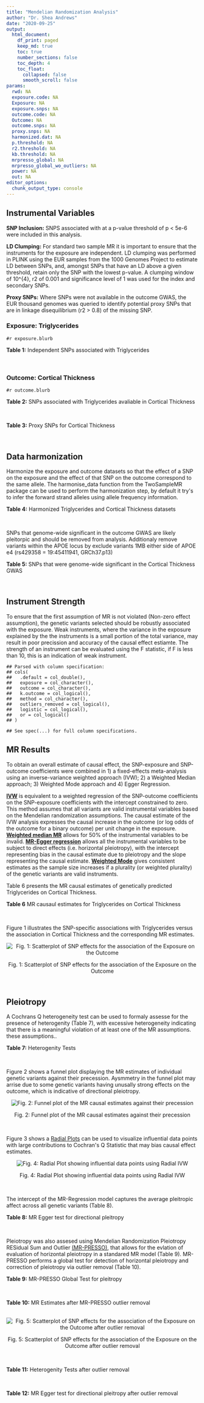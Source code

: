 ```yaml
---
title: "Mendelian Randomization Analysis"
author: "Dr. Shea Andrews"
date: "2020-09-25"
output:
  html_document:
    df_print: paged
    keep_md: true
    toc: true
    number_sections: false
    toc_depth: 4
    toc_float:
      collapsed: false
      smooth_scroll: false
params:
  rwd: NA
  exposure.code: NA
  Exposure: NA
  exposure.snps: NA
  outcome.code: NA
  Outcome: NA
  outcome.snps: NA
  proxy.snps: NA
  harmonized.dat: NA
  p.threshold: NA
  r2.threshold: NA
  kb.threshold: NA
  mrpresso_global: NA
  mrpresso_global_wo_outliers: NA
  power: NA
  out: NA
editor_options:
  chunk_output_type: console
---
```







## Instrumental Variables
**SNP Inclusion:** SNPS associated with at a p-value threshold of p < 5e-6 were included in this analysis.
<br>

**LD Clumping:** For standard two sample MR it is important to ensure that the instruments for the exposure are independent. LD clumping was performed in PLINK using the EUR samples from the 1000 Genomes Project to estimate LD between SNPs, and, amongst SNPs that have an LD above a given threshold, retain only the SNP with the lowest p-value. A clumping window of 10^{4}, r2 of 0.001 and significance level of 1 was used for the index and secondary SNPs.
<br>

**Proxy SNPs:** Where SNPs were not available in the outcome GWAS, the EUR thousand genomes was queried to identify potential proxy SNPs that are in linkage disequilibrium (r2 > 0.8) of the missing SNP.
<br>

### Exposure: Triglycerides
`#r exposure.blurb`
<br>

**Table 1:** Independent SNPs associated with Triglycerides
<div data-pagedtable="false">
  <script data-pagedtable-source type="application/json">
{"columns":[{"label":["SNP"],"name":[1],"type":["chr"],"align":["left"]},{"label":["CHROM"],"name":[2],"type":["dbl"],"align":["right"]},{"label":["POS"],"name":[3],"type":["dbl"],"align":["right"]},{"label":["REF"],"name":[4],"type":["chr"],"align":["left"]},{"label":["ALT"],"name":[5],"type":["chr"],"align":["left"]},{"label":["AF"],"name":[6],"type":["dbl"],"align":["right"]},{"label":["BETA"],"name":[7],"type":["dbl"],"align":["right"]},{"label":["SE"],"name":[8],"type":["dbl"],"align":["right"]},{"label":["Z"],"name":[9],"type":["dbl"],"align":["right"]},{"label":["P"],"name":[10],"type":["dbl"],"align":["right"]},{"label":["N"],"name":[11],"type":["dbl"],"align":["right"]},{"label":["TRAIT"],"name":[12],"type":["chr"],"align":["left"]}],"data":[{"1":"rs12748152","2":"1","3":"27138393","4":"C","5":"T","6":"0.0683714","7":"0.0372","8":"0.0059","9":"6.305085","10":"1.100e-09","11":"177761.5","12":"Triglycerides"},{"1":"rs17513135","2":"1","3":"40035686","4":"C","5":"T","6":"0.2500000","7":"0.0220","8":"0.0039","9":"5.641026","10":"1.633e-08","11":"174742.0","12":"Triglycerides"},{"1":"rs4587594","2":"1","3":"63133930","4":"G","5":"A","6":"0.3032340","7":"-0.0694","8":"0.0035","9":"-19.828600","10":"3.503e-82","11":"177772.0","12":"Triglycerides"},{"1":"rs550136","2":"1","3":"108656403","4":"G","5":"T","6":"0.4133040","7":"-0.0216","8":"0.0048","9":"-4.500000","10":"9.702e-07","11":"87977.0","12":"Triglycerides"},{"1":"rs12043350","2":"1","3":"153854380","4":"C","5":"T","6":"0.3040710","7":"0.0170","8":"0.0035","9":"4.857143","10":"4.091e-06","11":"177807.0","12":"Triglycerides"},{"1":"rs2820426","2":"1","3":"219660535","4":"A","5":"G","6":"0.6522530","7":"0.0166","8":"0.0034","9":"4.882353","10":"1.240e-06","11":"177777.0","12":"Triglycerides"},{"1":"rs1321257","2":"1","3":"230305312","4":"G","5":"A","6":"0.6400070","7":"-0.0402","8":"0.0034","9":"-11.823500","10":"5.986e-31","11":"177757.9","12":"Triglycerides"},{"1":"rs676210","2":"2","3":"21231524","4":"G","5":"A","6":"0.2314110","7":"-0.0733","8":"0.0039","9":"-18.794900","10":"3.284e-71","11":"177782.0","12":"Triglycerides"},{"1":"rs1260326","2":"2","3":"27730940","4":"T","5":"C","6":"0.6136610","7":"-0.1148","8":"0.0034","9":"-33.764700","10":"2.290e-239","11":"177765.0","12":"Triglycerides"},{"1":"rs2252867","2":"2","3":"65296280","4":"T","5":"C","6":"0.3728600","7":"-0.0166","8":"0.0034","9":"-4.882350","10":"1.121e-06","11":"177804.9","12":"Triglycerides"},{"1":"rs13389219","2":"2","3":"165528876","4":"C","5":"T","6":"0.4034550","7":"-0.0271","8":"0.0034","9":"-7.970590","10":"2.598e-15","11":"177782.9","12":"Triglycerides"},{"1":"rs7564829","2":"2","3":"191305647","4":"C","5":"T","6":"0.4498180","7":"-0.0213","8":"0.0047","9":"-4.531910","10":"2.841e-06","11":"87977.0","12":"Triglycerides"},{"1":"rs16839311","2":"2","3":"203631556","4":"G","5":"A","6":"0.2021430","7":"0.0191","8":"0.0041","9":"4.658537","10":"1.705e-06","11":"177800.0","12":"Triglycerides"},{"1":"rs1427445","2":"2","3":"219555573","4":"C","5":"A","6":"0.4254820","7":"-0.0169","8":"0.0033","9":"-5.121210","10":"1.724e-06","11":"174737.1","12":"Triglycerides"},{"1":"rs2972146","2":"2","3":"227100698","4":"G","5":"T","6":"0.6309740","7":"0.0281","8":"0.0034","9":"8.264706","10":"2.974e-15","11":"174703.9","12":"Triglycerides"},{"1":"rs10440120","2":"3","3":"12486964","4":"C","5":"A","6":"0.1655080","7":"-0.0306","8":"0.0044","9":"-6.954550","10":"5.343e-11","11":"174886.1","12":"Triglycerides"},{"1":"rs13326165","2":"3","3":"52532118","4":"A","5":"G","6":"0.8310320","7":"0.0205","8":"0.0042","9":"4.880952","10":"2.959e-06","11":"177828.0","12":"Triglycerides"},{"1":"rs645040","2":"3","3":"135926622","4":"G","5":"T","6":"0.8208850","7":"0.0293","8":"0.0040","9":"7.325000","10":"1.830e-12","11":"177779.0","12":"Triglycerides"},{"1":"rs10513688","2":"3","3":"170727218","4":"G","5":"A","6":"0.0943396","7":"0.0306","8":"0.0056","9":"5.464286","10":"1.543e-07","11":"174708.6","12":"Triglycerides"},{"1":"rs6831256","2":"4","3":"3473139","4":"A","5":"G","6":"0.3971880","7":"0.0258","8":"0.0035","9":"7.371429","10":"1.602e-12","11":"177494.9","12":"Triglycerides"},{"1":"rs9884830","2":"4","3":"26027797","4":"C","5":"T","6":"0.1330190","7":"0.0214","8":"0.0044","9":"4.863636","10":"2.163e-06","11":"177692.0","12":"Triglycerides"},{"1":"rs442177","2":"4","3":"88030261","4":"G","5":"T","6":"0.5364790","7":"0.0309","8":"0.0033","9":"9.363636","10":"1.316e-18","11":"177798.0","12":"Triglycerides"},{"1":"rs151407","2":"4","3":"103144890","4":"A","5":"G","6":"0.2149330","7":"0.0188","8":"0.0041","9":"4.585366","10":"4.029e-06","11":"177808.0","12":"Triglycerides"},{"1":"rs10069535","2":"5","3":"6030719","4":"A","5":"G","6":"0.0668236","7":"-0.0609","8":"0.0135","9":"-4.511110","10":"3.749e-06","11":"82756.0","12":"Triglycerides"},{"1":"rs6893522","2":"5","3":"53299435","4":"T","5":"C","6":"0.0558173","7":"0.0325","8":"0.0074","9":"4.391892","10":"2.100e-06","11":"177801.1","12":"Triglycerides"},{"1":"rs9686661","2":"5","3":"55861786","4":"C","5":"T","6":"0.1487860","7":"0.0379","8":"0.0044","9":"8.613636","10":"2.541e-16","11":"177050.0","12":"Triglycerides"},{"1":"rs6882076","2":"5","3":"156390297","4":"T","5":"C","6":"0.6327160","7":"0.0286","8":"0.0035","9":"8.171429","10":"1.513e-15","11":"177778.0","12":"Triglycerides"},{"1":"rs72812840","2":"5","3":"173374655","4":"A","5":"G","6":"0.3367270","7":"0.0264","8":"0.0051","9":"5.176471","10":"2.896e-07","11":"81339.0","12":"Triglycerides"},{"1":"rs2239520","2":"6","3":"31088922","4":"G","5":"A","6":"0.3906190","7":"-0.0236","8":"0.0037","9":"-6.378380","10":"4.144e-10","11":"151047.0","12":"Triglycerides"},{"1":"rs2247056","2":"6","3":"31265490","4":"T","5":"C","6":"0.7218780","7":"0.0378","8":"0.0039","9":"9.692308","10":"3.861e-21","11":"174062.0","12":"Triglycerides"},{"1":"rs998584","2":"6","3":"43757896","4":"C","5":"A","6":"0.4905450","7":"0.0293","8":"0.0037","9":"7.918919","10":"3.424e-15","11":"174573.0","12":"Triglycerides"},{"1":"rs719726","2":"6","3":"127414801","4":"C","5":"T","6":"0.5999630","7":"0.0199","8":"0.0035","9":"5.685714","10":"2.486e-08","11":"168319.0","12":"Triglycerides"},{"1":"rs634869","2":"6","3":"139831757","4":"T","5":"C","6":"0.5747460","7":"-0.0272","8":"0.0033","9":"-8.242420","10":"1.776e-14","11":"177755.0","12":"Triglycerides"},{"1":"rs2665357","2":"6","3":"160848167","4":"A","5":"C","6":"0.5193360","7":"0.0212","8":"0.0033","9":"6.424242","10":"8.327e-10","11":"172850.0","12":"Triglycerides"},{"1":"rs6968554","2":"7","3":"17287106","4":"A","5":"G","6":"0.6531350","7":"0.0202","8":"0.0035","9":"5.771429","10":"1.169e-06","11":"177770.0","12":"Triglycerides"},{"1":"rs4719841","2":"7","3":"25997536","4":"A","5":"G","6":"0.4108890","7":"0.0232","8":"0.0034","9":"6.823529","10":"8.864e-11","11":"177774.9","12":"Triglycerides"},{"1":"rs2908290","2":"7","3":"44216137","4":"G","5":"A","6":"0.4061710","7":"0.0167","8":"0.0034","9":"4.911765","10":"1.453e-06","11":"177765.0","12":"Triglycerides"},{"1":"rs11974409","2":"7","3":"72989390","4":"A","5":"G","6":"0.1816990","7":"-0.0899","8":"0.0042","9":"-21.404800","10":"1.360e-100","11":"177786.0","12":"Triglycerides"},{"1":"rs38855","2":"7","3":"116358044","4":"A","5":"G","6":"0.4712940","7":"-0.0187","8":"0.0033","9":"-5.666670","10":"2.109e-08","11":"177825.0","12":"Triglycerides"},{"1":"rs287621","2":"7","3":"130435181","4":"T","5":"C","6":"0.7140010","7":"-0.0222","8":"0.0037","9":"-6.000000","10":"7.671e-09","11":"177813.0","12":"Triglycerides"},{"1":"rs615171","2":"8","3":"9796189","4":"T","5":"C","6":"0.8180830","7":"0.0242","8":"0.0042","9":"5.761905","10":"7.269e-08","11":"169364.0","12":"Triglycerides"},{"1":"rs6995541","2":"8","3":"10671260","4":"A","5":"G","6":"0.2336240","7":"0.0265","8":"0.0037","9":"7.162162","10":"1.343e-12","11":"177486.0","12":"Triglycerides"},{"1":"rs12676857","2":"8","3":"18266572","4":"T","5":"C","6":"0.1436090","7":"0.0332","8":"0.0046","9":"7.217391","10":"7.291e-12","11":"177732.0","12":"Triglycerides"},{"1":"rs12678919","2":"8","3":"19844222","4":"A","5":"G","6":"0.0681239","7":"-0.1702","8":"0.0056","9":"-30.392900","10":"1.820e-199","11":"177749.9","12":"Triglycerides"},{"1":"rs10090367","2":"8","3":"36825080","4":"A","5":"G","6":"0.2075920","7":"0.0233","8":"0.0048","9":"4.854167","10":"4.799e-06","11":"177776.9","12":"Triglycerides"},{"1":"rs4738684","2":"8","3":"59393273","4":"A","5":"G","6":"0.6075010","7":"-0.0205","8":"0.0035","9":"-5.857140","10":"8.819e-09","11":"177790.0","12":"Triglycerides"},{"1":"rs2954022","2":"8","3":"126482621","4":"C","5":"A","6":"0.5114630","7":"-0.0780","8":"0.0033","9":"-23.636400","10":"2.230e-113","11":"177750.0","12":"Triglycerides"},{"1":"rs2124036","2":"8","3":"126648134","4":"T","5":"C","6":"0.2155860","7":"0.0211","8":"0.0040","9":"5.275000","10":"1.311e-07","11":"177771.0","12":"Triglycerides"},{"1":"rs686030","2":"9","3":"15304782","4":"C","5":"A","6":"0.8542880","7":"0.0250","8":"0.0048","9":"5.208333","10":"2.226e-07","11":"177731.6","12":"Triglycerides"},{"1":"rs3927680","2":"9","3":"16887366","4":"T","5":"A","6":"0.5147270","7":"-0.0177","8":"0.0034","9":"-5.205880","10":"3.642e-06","11":"171309.0","12":"Triglycerides"},{"1":"rs1883025","2":"9","3":"107664301","4":"C","5":"T","6":"0.2163340","7":"-0.0219","8":"0.0040","9":"-5.475000","10":"2.908e-07","11":"177064.0","12":"Triglycerides"},{"1":"rs1832007","2":"10","3":"5254847","4":"A","5":"G","6":"0.1247280","7":"-0.0327","8":"0.0047","9":"-6.957450","10":"1.718e-12","11":"177504.0","12":"Triglycerides"},{"1":"rs10761762","2":"10","3":"65184717","4":"T","5":"C","6":"0.4990900","7":"-0.0270","8":"0.0033","9":"-8.181820","10":"1.061e-17","11":"177823.0","12":"Triglycerides"},{"1":"rs2068888","2":"10","3":"94839642","4":"G","5":"A","6":"0.4735120","7":"-0.0241","8":"0.0034","9":"-7.088240","10":"1.682e-11","11":"177712.0","12":"Triglycerides"},{"1":"rs2250802","2":"10","3":"113921354","4":"G","5":"A","6":"0.7334790","7":"0.0230","8":"0.0037","9":"6.216216","10":"1.210e-10","11":"174733.9","12":"Triglycerides"},{"1":"rs12412743","2":"10","3":"114045333","4":"C","5":"T","6":"0.1876140","7":"0.0238","8":"0.0044","9":"5.409091","10":"3.771e-07","11":"177789.1","12":"Triglycerides"},{"1":"rs10832027","2":"11","3":"13357183","4":"G","5":"A","6":"0.6097210","7":"0.0175","8":"0.0035","9":"5.000000","10":"1.256e-06","11":"177672.0","12":"Triglycerides"},{"1":"rs17309825","2":"11","3":"27526105","4":"T","5":"C","6":"0.0315446","7":"0.0413","8":"0.0085","9":"4.858824","10":"4.511e-07","11":"172606.6","12":"Triglycerides"},{"1":"rs10501321","2":"11","3":"47294626","4":"T","5":"C","6":"0.3212210","7":"-0.0216","8":"0.0035","9":"-6.171430","10":"1.412e-08","11":"177680.0","12":"Triglycerides"},{"1":"rs174535","2":"11","3":"61551356","4":"T","5":"C","6":"0.3609590","7":"0.0470","8":"0.0034","9":"13.823529","10":"1.733e-41","11":"177772.9","12":"Triglycerides"},{"1":"rs11820504","2":"11","3":"116529442","4":"T","5":"C","6":"0.1807930","7":"0.0604","8":"0.0044","9":"13.727273","10":"1.095e-39","11":"172813.0","12":"Triglycerides"},{"1":"rs10790162","2":"11","3":"116639104","4":"A","5":"G","6":"0.9306210","7":"-0.2305","8":"0.0065","9":"-35.461500","10":"1.100e-249","11":"177771.1","12":"Triglycerides"},{"1":"rs12282721","2":"11","3":"117151412","4":"G","5":"A","6":"0.1197230","7":"0.0315","8":"0.0055","9":"5.727273","10":"1.067e-07","11":"177742.4","12":"Triglycerides"},{"1":"rs4149056","2":"12","3":"21331549","4":"T","5":"C","6":"0.2004730","7":"0.0240","8":"0.0047","9":"5.106383","10":"1.782e-07","11":"171190.9","12":"Triglycerides"},{"1":"rs10770914","2":"12","3":"22831185","4":"C","5":"T","6":"0.5325220","7":"0.0204","8":"0.0047","9":"4.340426","10":"1.422e-06","11":"91013.0","12":"Triglycerides"},{"1":"rs11171894","2":"12","3":"56951219","4":"G","5":"A","6":"0.6177220","7":"0.0184","8":"0.0035","9":"5.257143","10":"9.047e-07","11":"177784.0","12":"Triglycerides"},{"1":"rs11613352","2":"12","3":"57792580","4":"C","5":"T","6":"0.2251730","7":"-0.0280","8":"0.0039","9":"-7.179490","10":"9.397e-14","11":"177799.0","12":"Triglycerides"},{"1":"rs10861661","2":"12","3":"107174646","4":"A","5":"C","6":"0.2226050","7":"0.0227","8":"0.0041","9":"5.536585","10":"2.598e-07","11":"177810.0","12":"Triglycerides"},{"1":"rs11057408","2":"12","3":"124464836","4":"G","5":"T","6":"0.3253360","7":"-0.0258","8":"0.0035","9":"-7.371430","10":"2.049e-12","11":"174454.0","12":"Triglycerides"},{"1":"rs12423664","2":"12","3":"133069894","4":"G","5":"A","6":"0.1470050","7":"0.0263","8":"0.0050","9":"5.260000","10":"8.189e-08","11":"163230.0","12":"Triglycerides"},{"1":"rs797486","2":"13","3":"51221618","4":"C","5":"A","6":"0.8734110","7":"0.0222","8":"0.0051","9":"4.352941","10":"4.303e-07","11":"173673.7","12":"Triglycerides"},{"1":"rs1341267","2":"13","3":"95284980","4":"C","5":"A","6":"0.5984350","7":"-0.0184","8":"0.0033","9":"-5.575760","10":"8.304e-07","11":"175109.0","12":"Triglycerides"},{"1":"rs16948098","2":"15","3":"44219607","4":"G","5":"A","6":"0.0370102","7":"0.0800","8":"0.0089","9":"8.988764","10":"4.838e-17","11":"163328.2","12":"Triglycerides"},{"1":"rs2043085","2":"15","3":"58680954","4":"T","5":"C","6":"0.6610970","7":"-0.0327","8":"0.0034","9":"-9.617650","10":"7.809e-20","11":"176147.0","12":"Triglycerides"},{"1":"rs588136","2":"15","3":"58730498","4":"C","5":"T","6":"0.7867110","7":"-0.0495","8":"0.0041","9":"-12.073200","10":"3.365e-30","11":"176173.0","12":"Triglycerides"},{"1":"rs2729816","2":"15","3":"63413084","4":"T","5":"C","6":"0.4089290","7":"-0.0204","8":"0.0040","9":"-5.100000","10":"2.740e-07","11":"169580.0","12":"Triglycerides"},{"1":"rs1035744","2":"15","3":"72566615","4":"C","5":"T","6":"0.7407410","7":"0.0207","8":"0.0038","9":"5.447368","10":"1.448e-07","11":"176130.0","12":"Triglycerides"},{"1":"rs3198697","2":"16","3":"15129940","4":"C","5":"T","6":"0.3839030","7":"-0.0198","8":"0.0034","9":"-5.823530","10":"2.207e-08","11":"175934.1","12":"Triglycerides"},{"1":"rs749671","2":"16","3":"31088347","4":"G","5":"A","6":"0.3477070","7":"-0.0211","8":"0.0034","9":"-6.205880","10":"6.106e-10","11":"176205.1","12":"Triglycerides"},{"1":"rs9928094","2":"16","3":"53799905","4":"A","5":"G","6":"0.4643380","7":"0.0187","8":"0.0034","9":"5.500000","10":"1.357e-07","11":"176153.0","12":"Triglycerides"},{"1":"rs1800775","2":"16","3":"56995236","4":"C","5":"A","6":"0.5121820","7":"-0.0396","8":"0.0035","9":"-11.314300","10":"1.332e-26","11":"172715.0","12":"Triglycerides"},{"1":"rs7191673","2":"16","3":"72308631","4":"T","5":"A","6":"0.0515988","7":"0.0302","8":"0.0061","9":"4.950820","10":"1.028e-06","11":"176122.1","12":"Triglycerides"},{"1":"rs2925979","2":"16","3":"81534790","4":"T","5":"C","6":"0.7059780","7":"-0.0205","8":"0.0036","9":"-5.694440","10":"2.136e-07","11":"176210.9","12":"Triglycerides"},{"1":"rs3853818","2":"17","3":"7346302","4":"T","5":"C","6":"0.5052840","7":"-0.0139","8":"0.0034","9":"-4.088240","10":"3.424e-06","11":"176063.0","12":"Triglycerides"},{"1":"rs8077889","2":"17","3":"41878166","4":"A","5":"C","6":"0.1884530","7":"0.0252","8":"0.0042","9":"6.000000","10":"9.879e-09","11":"176194.0","12":"Triglycerides"},{"1":"rs3809868","2":"17","3":"45750596","4":"G","5":"A","6":"0.5319420","7":"0.0169","8":"0.0034","9":"4.970588","10":"9.720e-07","11":"170693.0","12":"Triglycerides"},{"1":"rs12940887","2":"17","3":"47402807","4":"C","5":"T","6":"0.4005090","7":"0.0178","8":"0.0035","9":"5.085714","10":"3.568e-07","11":"172406.1","12":"Triglycerides"},{"1":"rs12602912","2":"17","3":"65870073","4":"C","5":"T","6":"0.2044460","7":"0.0241","8":"0.0041","9":"5.878049","10":"1.291e-07","11":"170841.1","12":"Triglycerides"},{"1":"rs7248104","2":"19","3":"7224431","4":"G","5":"A","6":"0.4124030","7":"-0.0222","8":"0.0034","9":"-6.529410","10":"5.045e-10","11":"176083.0","12":"Triglycerides"},{"1":"rs1054623","2":"19","3":"8586086","4":"C","5":"A","6":"0.1704300","7":"-0.0233","8":"0.0044","9":"-5.295450","10":"3.867e-07","11":"174043.0","12":"Triglycerides"},{"1":"rs10401969","2":"19","3":"19407718","4":"T","5":"C","6":"0.0710134","7":"-0.1210","8":"0.0065","9":"-18.615400","10":"9.702e-70","11":"176172.7","12":"Triglycerides"},{"1":"rs731839","2":"19","3":"33899065","4":"G","5":"A","6":"0.6709000","7":"-0.0224","8":"0.0036","9":"-6.222220","10":"2.651e-09","11":"176161.1","12":"Triglycerides"},{"1":"rs439401","2":"19","3":"45414451","4":"T","5":"C","6":"0.6390100","7":"0.0659","8":"0.0038","9":"17.342105","10":"1.423e-66","11":"152584.0","12":"Triglycerides"},{"1":"rs3760627","2":"19","3":"45457180","4":"T","5":"C","6":"0.4941460","7":"0.0189","8":"0.0034","9":"5.558824","10":"5.293e-09","11":"176200.9","12":"Triglycerides"},{"1":"rs2277862","2":"20","3":"34152782","4":"C","5":"T","6":"0.1149240","7":"-0.0211","8":"0.0049","9":"-4.306120","10":"2.623e-06","11":"176264.1","12":"Triglycerides"},{"1":"rs6029143","2":"20","3":"39118662","4":"C","5":"T","6":"0.0446137","7":"-0.0388","8":"0.0071","9":"-5.464790","10":"4.933e-08","11":"176256.9","12":"Triglycerides"},{"1":"rs4810479","2":"20","3":"44545048","4":"C","5":"T","6":"0.7471790","7":"-0.0474","8":"0.0038","9":"-12.473700","10":"2.067e-34","11":"176191.9","12":"Triglycerides"},{"1":"rs1999536","2":"20","3":"45581777","4":"G","5":"C","6":"0.5861500","7":"-0.0249","8":"0.0053","9":"-4.698110","10":"4.184e-06","11":"81606.0","12":"Triglycerides"},{"1":"rs3761445","2":"22","3":"38595411","4":"G","5":"A","6":"0.6132420","7":"0.0232","8":"0.0034","9":"6.823529","10":"8.062e-12","11":"175846.1","12":"Triglycerides"},{"1":"rs138457","2":"22","3":"38898051","4":"T","5":"C","6":"0.6125050","7":"-0.0189","8":"0.0035","9":"-5.400000","10":"7.104e-07","11":"175848.0","12":"Triglycerides"}],"options":{"columns":{"min":{},"max":[10]},"rows":{"min":[10],"max":[10]},"pages":{}}}
  </script>
</div>
<br>

### Outcome: Cortical Thickness
`#r outcome.blurb`
<br>

**Table 2:** SNPs associated with Triglycerides avaliable in Cortical Thickness
<div data-pagedtable="false">
  <script data-pagedtable-source type="application/json">
{"columns":[{"label":["SNP"],"name":[1],"type":["chr"],"align":["left"]},{"label":["CHROM"],"name":[2],"type":["dbl"],"align":["right"]},{"label":["POS"],"name":[3],"type":["dbl"],"align":["right"]},{"label":["REF"],"name":[4],"type":["chr"],"align":["left"]},{"label":["ALT"],"name":[5],"type":["chr"],"align":["left"]},{"label":["AF"],"name":[6],"type":["dbl"],"align":["right"]},{"label":["BETA"],"name":[7],"type":["dbl"],"align":["right"]},{"label":["SE"],"name":[8],"type":["dbl"],"align":["right"]},{"label":["Z"],"name":[9],"type":["dbl"],"align":["right"]},{"label":["P"],"name":[10],"type":["dbl"],"align":["right"]},{"label":["N"],"name":[11],"type":["dbl"],"align":["right"]},{"label":["TRAIT"],"name":[12],"type":["chr"],"align":["left"]}],"data":[{"1":"rs12748152","2":"1","3":"27138393","4":"C","5":"T","6":"0.0822","7":"-0.0011","8":"0.0014","9":"-0.7857143","10":"4.106e-01","11":"32872","12":"Cortical_Thickness"},{"1":"rs17513135","2":"1","3":"40035686","4":"C","5":"T","6":"0.2299","7":"-0.0025","8":"0.0009","9":"-2.7777778","10":"4.723e-03","11":"32872","12":"Cortical_Thickness"},{"1":"rs4587594","2":"1","3":"63133930","4":"G","5":"A","6":"0.3403","7":"-0.0011","8":"0.0008","9":"-1.3750000","10":"1.703e-01","11":"32872","12":"Cortical_Thickness"},{"1":"rs550136","2":"1","3":"108656403","4":"G","5":"T","6":"0.4469","7":"-0.0004","8":"0.0008","9":"-0.5000000","10":"5.568e-01","11":"32872","12":"Cortical_Thickness"},{"1":"rs12043350","2":"1","3":"153854380","4":"C","5":"T","6":"0.3035","7":"0.0010","8":"0.0008","9":"1.2500000","10":"2.452e-01","11":"32512","12":"Cortical_Thickness"},{"1":"rs2820426","2":"1","3":"219660535","4":"A","5":"G","6":"0.6085","7":"0.0012","8":"0.0008","9":"1.5000000","10":"1.231e-01","11":"32872","12":"Cortical_Thickness"},{"1":"rs1321257","2":"1","3":"230305312","4":"G","5":"A","6":"0.6174","7":"-0.0008","8":"0.0008","9":"-1.0000000","10":"3.140e-01","11":"32872","12":"Cortical_Thickness"},{"1":"rs676210","2":"2","3":"21231524","4":"G","5":"A","6":"0.2073","7":"-0.0003","8":"0.0009","9":"-0.3333333","10":"7.292e-01","11":"32872","12":"Cortical_Thickness"},{"1":"rs1260326","2":"2","3":"27730940","4":"T","5":"C","6":"0.6056","7":"0.0011","8":"0.0008","9":"1.3750000","10":"1.668e-01","11":"32872","12":"Cortical_Thickness"},{"1":"rs2252867","2":"2","3":"65296280","4":"T","5":"C","6":"0.3743","7":"0.0012","8":"0.0008","9":"1.5000000","10":"1.199e-01","11":"32872","12":"Cortical_Thickness"},{"1":"rs13389219","2":"2","3":"165528876","4":"C","5":"T","6":"0.4025","7":"-0.0001","8":"0.0008","9":"-0.1250000","10":"8.734e-01","11":"32872","12":"Cortical_Thickness"},{"1":"rs7564829","2":"2","3":"191305647","4":"C","5":"T","6":"0.4303","7":"-0.0014","8":"0.0008","9":"-1.7500000","10":"6.740e-02","11":"31514","12":"Cortical_Thickness"},{"1":"rs16839311","2":"2","3":"203631556","4":"G","5":"A","6":"0.2289","7":"0.0027","8":"0.0009","9":"3.0000000","10":"4.296e-03","11":"31154","12":"Cortical_Thickness"},{"1":"rs1427445","2":"2","3":"219555573","4":"C","5":"A","6":"0.4384","7":"-0.0005","8":"0.0008","9":"-0.6250000","10":"4.804e-01","11":"31514","12":"Cortical_Thickness"},{"1":"rs2972146","2":"2","3":"227100698","4":"G","5":"T","6":"0.6400","7":"0.0000","8":"0.0008","9":"0.0000000","10":"9.879e-01","11":"31514","12":"Cortical_Thickness"},{"1":"rs10440120","2":"3","3":"12486964","4":"C","5":"A","6":"0.1668","7":"-0.0011","8":"0.0010","9":"-1.1000000","10":"2.848e-01","11":"32872","12":"Cortical_Thickness"},{"1":"rs13326165","2":"3","3":"52532118","4":"A","5":"G","6":"0.7974","7":"-0.0006","8":"0.0009","9":"-0.6666670","10":"5.207e-01","11":"32872","12":"Cortical_Thickness"},{"1":"rs645040","2":"3","3":"135926622","4":"G","5":"T","6":"0.7783","7":"-0.0004","8":"0.0009","9":"-0.4444444","10":"6.524e-01","11":"32872","12":"Cortical_Thickness"},{"1":"rs10513688","2":"3","3":"170727218","4":"G","5":"A","6":"0.1040","7":"0.0030","8":"0.0012","9":"2.5000000","10":"1.369e-02","11":"32872","12":"Cortical_Thickness"},{"1":"rs6831256","2":"4","3":"3473139","4":"A","5":"G","6":"0.4272","7":"0.0004","8":"0.0008","9":"0.5000000","10":"6.205e-01","11":"32764","12":"Cortical_Thickness"},{"1":"rs9884830","2":"4","3":"26027797","4":"C","5":"T","6":"0.1643","7":"0.0011","8":"0.0010","9":"1.1000000","10":"2.743e-01","11":"32512","12":"Cortical_Thickness"},{"1":"rs442177","2":"4","3":"88030261","4":"G","5":"T","6":"0.5856","7":"-0.0008","8":"0.0008","9":"-1.0000000","10":"2.768e-01","11":"32872","12":"Cortical_Thickness"},{"1":"rs151407","2":"4","3":"103144890","4":"A","5":"G","6":"0.2220","7":"-0.0021","8":"0.0009","9":"-2.3333300","10":"2.133e-02","11":"32872","12":"Cortical_Thickness"},{"1":"rs10069535","2":"5","3":"6030719","4":"A","5":"G","6":"0.0427","7":"0.0015","8":"0.0019","9":"0.7894740","10":"4.478e-01","11":"33281","12":"Cortical_Thickness"},{"1":"rs6893522","2":"5","3":"53299435","4":"T","5":"C","6":"0.0529","7":"-0.0003","8":"0.0017","9":"-0.1764710","10":"8.534e-01","11":"32872","12":"Cortical_Thickness"},{"1":"rs9686661","2":"5","3":"55861786","4":"C","5":"T","6":"0.1917","7":"0.0001","8":"0.0010","9":"0.1000000","10":"9.377e-01","11":"31872","12":"Cortical_Thickness"},{"1":"rs6882076","2":"5","3":"156390297","4":"T","5":"C","6":"0.6283","7":"0.0010","8":"0.0008","9":"1.2500000","10":"2.162e-01","11":"32872","12":"Cortical_Thickness"},{"1":"rs72812840","2":"5","3":"173374655","4":"A","5":"G","6":"0.3106","7":"0.0000","8":"0.0008","9":"0.0000000","10":"9.618e-01","11":"32764","12":"Cortical_Thickness"},{"1":"rs2239520","2":"6","3":"31088922","4":"G","5":"A","6":"0.4092","7":"0.0004","8":"0.0008","9":"0.5000000","10":"6.462e-01","11":"32611","12":"Cortical_Thickness"},{"1":"rs998584","2":"6","3":"43757896","4":"C","5":"A","6":"0.4757","7":"-0.0003","8":"0.0008","9":"-0.3750000","10":"6.941e-01","11":"32279","12":"Cortical_Thickness"},{"1":"rs719726","2":"6","3":"127414801","4":"C","5":"T","6":"0.5661","7":"0.0009","8":"0.0008","9":"1.1250000","10":"2.464e-01","11":"32603","12":"Cortical_Thickness"},{"1":"rs634869","2":"6","3":"139831757","4":"T","5":"C","6":"0.5782","7":"0.0001","8":"0.0008","9":"0.1250000","10":"8.934e-01","11":"32243","12":"Cortical_Thickness"},{"1":"rs2665357","2":"6","3":"160848167","4":"A","5":"C","6":"0.5116","7":"-0.0007","8":"0.0008","9":"-0.8750000","10":"3.645e-01","11":"32603","12":"Cortical_Thickness"},{"1":"rs6968554","2":"7","3":"17287106","4":"A","5":"G","6":"0.6252","7":"-0.0014","8":"0.0008","9":"-1.7500000","10":"7.231e-02","11":"32872","12":"Cortical_Thickness"},{"1":"rs4719841","2":"7","3":"25997536","4":"A","5":"G","6":"0.4040","7":"0.0010","8":"0.0008","9":"1.2500000","10":"2.122e-01","11":"32872","12":"Cortical_Thickness"},{"1":"rs2908290","2":"7","3":"44216137","4":"G","5":"A","6":"0.3720","7":"-0.0012","8":"0.0008","9":"-1.5000000","10":"1.336e-01","11":"31903","12":"Cortical_Thickness"},{"1":"rs11974409","2":"7","3":"72989390","4":"A","5":"G","6":"0.1893","7":"0.0010","8":"0.0009","9":"1.1111100","10":"2.906e-01","11":"32872","12":"Cortical_Thickness"},{"1":"rs38855","2":"7","3":"116358044","4":"A","5":"G","6":"0.4693","7":"-0.0005","8":"0.0008","9":"-0.6250000","10":"5.536e-01","11":"32872","12":"Cortical_Thickness"},{"1":"rs287621","2":"7","3":"130435181","4":"T","5":"C","6":"0.7203","7":"0.0011","8":"0.0009","9":"1.2222200","10":"2.054e-01","11":"32872","12":"Cortical_Thickness"},{"1":"rs615171","2":"8","3":"9796189","4":"T","5":"C","6":"0.8064","7":"0.0000","8":"0.0010","9":"0.0000000","10":"9.773e-01","11":"33281","12":"Cortical_Thickness"},{"1":"rs6995541","2":"8","3":"10671260","4":"A","5":"G","6":"0.2859","7":"0.0007","8":"0.0008","9":"0.8750000","10":"4.309e-01","11":"32872","12":"Cortical_Thickness"},{"1":"rs12676857","2":"8","3":"18266572","4":"T","5":"C","6":"0.1500","7":"0.0005","8":"0.0010","9":"0.5000000","10":"6.480e-01","11":"33281","12":"Cortical_Thickness"},{"1":"rs12678919","2":"8","3":"19844222","4":"A","5":"G","6":"0.0973","7":"-0.0002","8":"0.0013","9":"-0.1538460","10":"8.996e-01","11":"32872","12":"Cortical_Thickness"},{"1":"rs10090367","2":"8","3":"36825080","4":"A","5":"G","6":"0.1497","7":"-0.0008","8":"0.0010","9":"-0.8000000","10":"4.622e-01","11":"32872","12":"Cortical_Thickness"},{"1":"rs4738684","2":"8","3":"59393273","4":"A","5":"G","6":"0.6614","7":"0.0006","8":"0.0008","9":"0.7500000","10":"4.403e-01","11":"32872","12":"Cortical_Thickness"},{"1":"rs2954022","2":"8","3":"126482621","4":"C","5":"A","6":"0.4730","7":"0.0011","8":"0.0009","9":"1.2222222","10":"2.389e-01","11":"22949","12":"Cortical_Thickness"},{"1":"rs2124036","2":"8","3":"126648134","4":"T","5":"C","6":"0.2310","7":"-0.0009","8":"0.0009","9":"-1.0000000","10":"3.335e-01","11":"32872","12":"Cortical_Thickness"},{"1":"rs686030","2":"9","3":"15304782","4":"C","5":"A","6":"0.8585","7":"-0.0003","8":"0.0011","9":"-0.2727273","10":"7.861e-01","11":"33180","12":"Cortical_Thickness"},{"1":"rs1883025","2":"9","3":"107664301","4":"C","5":"T","6":"0.2550","7":"-0.0014","8":"0.0009","9":"-1.5555556","10":"1.099e-01","11":"32872","12":"Cortical_Thickness"},{"1":"rs1832007","2":"10","3":"5254847","4":"A","5":"G","6":"0.1523","7":"-0.0004","8":"0.0010","9":"-0.4000000","10":"6.864e-01","11":"33281","12":"Cortical_Thickness"},{"1":"rs10761762","2":"10","3":"65184717","4":"T","5":"C","6":"0.4845","7":"-0.0010","8":"0.0008","9":"-1.2500000","10":"2.039e-01","11":"32872","12":"Cortical_Thickness"},{"1":"rs2068888","2":"10","3":"94839642","4":"G","5":"A","6":"0.4555","7":"0.0007","8":"0.0008","9":"0.8750000","10":"3.314e-01","11":"32512","12":"Cortical_Thickness"},{"1":"rs2250802","2":"10","3":"113921354","4":"G","5":"A","6":"0.7144","7":"0.0006","8":"0.0009","9":"0.6666667","10":"4.750e-01","11":"32872","12":"Cortical_Thickness"},{"1":"rs12412743","2":"10","3":"114045333","4":"C","5":"T","6":"0.1707","7":"0.0014","8":"0.0010","9":"1.4000000","10":"1.721e-01","11":"32872","12":"Cortical_Thickness"},{"1":"rs10832027","2":"11","3":"13357183","4":"G","5":"A","6":"0.6766","7":"0.0013","8":"0.0008","9":"1.6250000","10":"9.115e-02","11":"32872","12":"Cortical_Thickness"},{"1":"rs17309825","2":"11","3":"27526105","4":"T","5":"C","6":"0.0388","7":"-0.0018","8":"0.0020","9":"-0.9000000","10":"3.644e-01","11":"32680","12":"Cortical_Thickness"},{"1":"rs10501321","2":"11","3":"47294626","4":"T","5":"C","6":"0.3236","7":"0.0003","8":"0.0008","9":"0.3750000","10":"7.418e-01","11":"32872","12":"Cortical_Thickness"},{"1":"rs174535","2":"11","3":"61551356","4":"T","5":"C","6":"0.3468","7":"-0.0033","8":"0.0008","9":"-4.1250000","10":"2.759e-05","11":"32872","12":"Cortical_Thickness"},{"1":"rs11820504","2":"11","3":"116529442","4":"T","5":"C","6":"0.1794","7":"0.0007","8":"0.0010","9":"0.7000000","10":"5.204e-01","11":"32872","12":"Cortical_Thickness"},{"1":"rs10790162","2":"11","3":"116639104","4":"A","5":"G","6":"0.9294","7":"0.0004","8":"0.0015","9":"0.2666670","10":"7.759e-01","11":"33281","12":"Cortical_Thickness"},{"1":"rs12282721","2":"11","3":"117151412","4":"G","5":"A","6":"0.1093","7":"-0.0004","8":"0.0012","9":"-0.3333333","10":"7.278e-01","11":"32441","12":"Cortical_Thickness"},{"1":"rs4149056","2":"12","3":"21331549","4":"T","5":"C","6":"0.1598","7":"-0.0032","8":"0.0010","9":"-3.2000000","10":"2.331e-03","11":"32872","12":"Cortical_Thickness"},{"1":"rs10770914","2":"12","3":"22831185","4":"C","5":"T","6":"0.5620","7":"-0.0013","8":"0.0008","9":"-1.6250000","10":"8.263e-02","11":"32872","12":"Cortical_Thickness"},{"1":"rs11171894","2":"12","3":"56951219","4":"G","5":"A","6":"0.6328","7":"0.0006","8":"0.0008","9":"0.7500000","10":"4.989e-01","11":"32015","12":"Cortical_Thickness"},{"1":"rs11613352","2":"12","3":"57792580","4":"C","5":"T","6":"0.2439","7":"0.0005","8":"0.0009","9":"0.5555556","10":"5.886e-01","11":"32015","12":"Cortical_Thickness"},{"1":"rs10861661","2":"12","3":"107174646","4":"A","5":"C","6":"0.2370","7":"-0.0011","8":"0.0009","9":"-1.2222200","10":"1.981e-01","11":"32872","12":"Cortical_Thickness"},{"1":"rs11057408","2":"12","3":"124464836","4":"G","5":"T","6":"0.3414","7":"-0.0014","8":"0.0008","9":"-1.7500000","10":"7.377e-02","11":"32872","12":"Cortical_Thickness"},{"1":"rs12423664","2":"12","3":"133069894","4":"G","5":"A","6":"0.1428","7":"-0.0009","8":"0.0011","9":"-0.8181818","10":"4.041e-01","11":"32764","12":"Cortical_Thickness"},{"1":"rs797486","2":"13","3":"51221618","4":"C","5":"A","6":"0.8661","7":"0.0020","8":"0.0011","9":"1.8181818","10":"6.848e-02","11":"33281","12":"Cortical_Thickness"},{"1":"rs1341267","2":"13","3":"95284980","4":"C","5":"A","6":"0.5937","7":"-0.0011","8":"0.0008","9":"-1.3750000","10":"1.562e-01","11":"32872","12":"Cortical_Thickness"},{"1":"rs16948098","2":"15","3":"44219607","4":"G","5":"A","6":"0.0483","7":"-0.0009","8":"0.0018","9":"-0.5000000","10":"6.087e-01","11":"33281","12":"Cortical_Thickness"},{"1":"rs2043085","2":"15","3":"58680954","4":"T","5":"C","6":"0.6153","7":"-0.0002","8":"0.0008","9":"-0.2500000","10":"8.044e-01","11":"32872","12":"Cortical_Thickness"},{"1":"rs588136","2":"15","3":"58730498","4":"C","5":"T","6":"0.7825","7":"-0.0001","8":"0.0009","9":"-0.1111111","10":"9.478e-01","11":"32872","12":"Cortical_Thickness"},{"1":"rs1035744","2":"15","3":"72566615","4":"C","5":"T","6":"0.7259","7":"0.0012","8":"0.0009","9":"1.3333333","10":"1.522e-01","11":"32680","12":"Cortical_Thickness"},{"1":"rs3198697","2":"16","3":"15129940","4":"C","5":"T","6":"0.4007","7":"0.0003","8":"0.0008","9":"0.3750000","10":"6.663e-01","11":"32016","12":"Cortical_Thickness"},{"1":"rs749671","2":"16","3":"31088347","4":"G","5":"A","6":"0.3809","7":"0.0014","8":"0.0008","9":"1.7500000","10":"6.104e-02","11":"32872","12":"Cortical_Thickness"},{"1":"rs9928094","2":"16","3":"53799905","4":"A","5":"G","6":"0.4257","7":"-0.0009","8":"0.0008","9":"-1.1250000","10":"2.443e-01","11":"32872","12":"Cortical_Thickness"},{"1":"rs1800775","2":"16","3":"56995236","4":"C","5":"A","6":"0.4825","7":"-0.0017","8":"0.0008","9":"-2.1250000","10":"2.624e-02","11":"32872","12":"Cortical_Thickness"},{"1":"rs7191673","2":"16","3":"72308631","4":"T","5":"A","6":"0.0875","7":"0.0009","8":"0.0014","9":"0.6428571","10":"5.291e-01","11":"32872","12":"Cortical_Thickness"},{"1":"rs2925979","2":"16","3":"81534790","4":"T","5":"C","6":"0.6995","7":"0.0009","8":"0.0008","9":"1.1250000","10":"2.654e-01","11":"32872","12":"Cortical_Thickness"},{"1":"rs3853818","2":"17","3":"7346302","4":"T","5":"C","6":"0.5768","7":"0.0005","8":"0.0008","9":"0.6250000","10":"5.475e-01","11":"32872","12":"Cortical_Thickness"},{"1":"rs8077889","2":"17","3":"41878166","4":"A","5":"C","6":"0.2103","7":"0.0001","8":"0.0009","9":"0.1111110","10":"8.773e-01","11":"32872","12":"Cortical_Thickness"},{"1":"rs3809868","2":"17","3":"45750596","4":"G","5":"A","6":"0.5231","7":"0.0015","8":"0.0008","9":"1.8750000","10":"5.458e-02","11":"32512","12":"Cortical_Thickness"},{"1":"rs12940887","2":"17","3":"47402807","4":"C","5":"T","6":"0.3712","7":"-0.0009","8":"0.0008","9":"-1.1250000","10":"2.656e-01","11":"32872","12":"Cortical_Thickness"},{"1":"rs12602912","2":"17","3":"65870073","4":"C","5":"T","6":"0.1982","7":"0.0018","8":"0.0009","9":"2.0000000","10":"5.665e-02","11":"32872","12":"Cortical_Thickness"},{"1":"rs7248104","2":"19","3":"7224431","4":"G","5":"A","6":"0.4099","7":"-0.0017","8":"0.0008","9":"-2.1250000","10":"2.435e-02","11":"32872","12":"Cortical_Thickness"},{"1":"rs1054623","2":"19","3":"8586086","4":"C","5":"A","6":"0.1737","7":"-0.0011","8":"0.0010","9":"-1.1000000","10":"2.971e-01","11":"32764","12":"Cortical_Thickness"},{"1":"rs10401969","2":"19","3":"19407718","4":"T","5":"C","6":"0.0794","7":"-0.0012","8":"0.0014","9":"-0.8571430","10":"3.957e-01","11":"32872","12":"Cortical_Thickness"},{"1":"rs731839","2":"19","3":"33899065","4":"G","5":"A","6":"0.6578","7":"-0.0001","8":"0.0008","9":"-0.1250000","10":"8.627e-01","11":"32872","12":"Cortical_Thickness"},{"1":"rs439401","2":"19","3":"45414451","4":"T","5":"C","6":"0.6385","7":"-0.0011","8":"0.0008","9":"-1.3750000","10":"2.046e-01","11":"30007","12":"Cortical_Thickness"},{"1":"rs3760627","2":"19","3":"45457180","4":"T","5":"C","6":"0.4497","7":"-0.0012","8":"0.0008","9":"-1.5000000","10":"1.289e-01","11":"32872","12":"Cortical_Thickness"},{"1":"rs2277862","2":"20","3":"34152782","4":"C","5":"T","6":"0.1473","7":"-0.0027","8":"0.0010","9":"-2.7000000","10":"1.100e-02","11":"32872","12":"Cortical_Thickness"},{"1":"rs6029143","2":"20","3":"39118662","4":"C","5":"T","6":"0.0737","7":"-0.0003","8":"0.0015","9":"-0.2000000","10":"8.289e-01","11":"31892","12":"Cortical_Thickness"},{"1":"rs4810479","2":"20","3":"44545048","4":"C","5":"T","6":"0.7423","7":"0.0002","8":"0.0009","9":"0.2222222","10":"7.995e-01","11":"32872","12":"Cortical_Thickness"},{"1":"rs1999536","2":"20","3":"45581777","4":"G","5":"C","6":"0.5728","7":"-0.0004","8":"0.0008","9":"-0.5000000","10":"6.121e-01","11":"32872","12":"Cortical_Thickness"},{"1":"rs3761445","2":"22","3":"38595411","4":"G","5":"A","6":"0.6013","7":"0.0013","8":"0.0008","9":"1.6250000","10":"9.977e-02","11":"32872","12":"Cortical_Thickness"},{"1":"rs138457","2":"22","3":"38898051","4":"T","5":"C","6":"0.6357","7":"0.0018","8":"0.0008","9":"2.2500000","10":"2.098e-02","11":"32872","12":"Cortical_Thickness"},{"1":"rs2247056","2":"NA","3":"NA","4":"NA","5":"NA","6":"NA","7":"NA","8":"NA","9":"NA","10":"NA","11":"NA","12":"NA"},{"1":"rs3927680","2":"NA","3":"NA","4":"NA","5":"NA","6":"NA","7":"NA","8":"NA","9":"NA","10":"NA","11":"NA","12":"NA"},{"1":"rs2729816","2":"NA","3":"NA","4":"NA","5":"NA","6":"NA","7":"NA","8":"NA","9":"NA","10":"NA","11":"NA","12":"NA"}],"options":{"columns":{"min":{},"max":[10]},"rows":{"min":[10],"max":[10]},"pages":{}}}
  </script>
</div>
<br>

**Table 3:** Proxy SNPs for Cortical Thickness
<div data-pagedtable="false">
  <script data-pagedtable-source type="application/json">
{"columns":[{"label":["target_snp"],"name":[1],"type":["chr"],"align":["left"]},{"label":["proxy_snp"],"name":[2],"type":["chr"],"align":["left"]},{"label":["ld.r2"],"name":[3],"type":["dbl"],"align":["right"]},{"label":["Dprime"],"name":[4],"type":["dbl"],"align":["right"]},{"label":["PHASE"],"name":[5],"type":["chr"],"align":["left"]},{"label":["X12"],"name":[6],"type":["lgl"],"align":["right"]},{"label":["CHROM"],"name":[7],"type":["dbl"],"align":["right"]},{"label":["POS"],"name":[8],"type":["dbl"],"align":["right"]},{"label":["REF.proxy"],"name":[9],"type":["lgl"],"align":["right"]},{"label":["ALT.proxy"],"name":[10],"type":["chr"],"align":["left"]},{"label":["AF"],"name":[11],"type":["dbl"],"align":["right"]},{"label":["BETA"],"name":[12],"type":["dbl"],"align":["right"]},{"label":["SE"],"name":[13],"type":["dbl"],"align":["right"]},{"label":["Z"],"name":[14],"type":["dbl"],"align":["right"]},{"label":["P"],"name":[15],"type":["dbl"],"align":["right"]},{"label":["N"],"name":[16],"type":["dbl"],"align":["right"]},{"label":["TRAIT"],"name":[17],"type":["chr"],"align":["left"]},{"label":["ref"],"name":[18],"type":["lgl"],"align":["right"]},{"label":["ref.proxy"],"name":[19],"type":["lgl"],"align":["right"]},{"label":["alt"],"name":[20],"type":["chr"],"align":["left"]},{"label":["alt.proxy"],"name":[21],"type":["chr"],"align":["left"]},{"label":["ALT"],"name":[22],"type":["chr"],"align":["left"]},{"label":["REF"],"name":[23],"type":["lgl"],"align":["right"]},{"label":["proxy.outcome"],"name":[24],"type":["lgl"],"align":["right"]}],"data":[{"1":"rs3927680","2":"rs10962668","3":"0.99183","4":"1","5":"TT/AC","6":"NA","7":"9","8":"16894140","9":"TRUE","10":"C","11":"0.5917","12":"-3e-04","13":"8e-04","14":"-0.375","15":"0.6652","16":"33281","17":"Cortical_Thickness","18":"TRUE","19":"TRUE","20":"A","21":"C","22":"A","23":"TRUE","24":"TRUE"},{"1":"rs2247056","2":"NA","3":"NA","4":"NA","5":"NA","6":"NA","7":"NA","8":"NA","9":"NA","10":"NA","11":"NA","12":"NA","13":"NA","14":"NA","15":"NA","16":"NA","17":"NA","18":"NA","19":"NA","20":"NA","21":"NA","22":"NA","23":"NA","24":"NA"},{"1":"rs2729816","2":"NA","3":"NA","4":"NA","5":"NA","6":"NA","7":"NA","8":"NA","9":"NA","10":"NA","11":"NA","12":"NA","13":"NA","14":"NA","15":"NA","16":"NA","17":"NA","18":"NA","19":"NA","20":"NA","21":"NA","22":"NA","23":"NA","24":"NA"}],"options":{"columns":{"min":{},"max":[10]},"rows":{"min":[10],"max":[10]},"pages":{}}}
  </script>
</div>
<br>

## Data harmonization
Harmonize the exposure and outcome datasets so that the effect of a SNP on the exposure and the effect of that SNP on the outcome correspond to the same allele. The harmonise_data function from the TwoSampleMR package can be used to perform the harmonization step, by default it try's to infer the forward strand alleles using allele frequency information.
<br>

**Table 4:** Harmonized Triglycerides and Cortical Thickness datasets
<div data-pagedtable="false">
  <script data-pagedtable-source type="application/json">
{"columns":[{"label":["SNP"],"name":[1],"type":["chr"],"align":["left"]},{"label":["effect_allele.exposure"],"name":[2],"type":["chr"],"align":["left"]},{"label":["other_allele.exposure"],"name":[3],"type":["chr"],"align":["left"]},{"label":["effect_allele.outcome"],"name":[4],"type":["chr"],"align":["left"]},{"label":["other_allele.outcome"],"name":[5],"type":["chr"],"align":["left"]},{"label":["beta.exposure"],"name":[6],"type":["dbl"],"align":["right"]},{"label":["beta.outcome"],"name":[7],"type":["dbl"],"align":["right"]},{"label":["eaf.exposure"],"name":[8],"type":["dbl"],"align":["right"]},{"label":["eaf.outcome"],"name":[9],"type":["dbl"],"align":["right"]},{"label":["remove"],"name":[10],"type":["lgl"],"align":["right"]},{"label":["palindromic"],"name":[11],"type":["lgl"],"align":["right"]},{"label":["ambiguous"],"name":[12],"type":["lgl"],"align":["right"]},{"label":["id.outcome"],"name":[13],"type":["chr"],"align":["left"]},{"label":["chr.outcome"],"name":[14],"type":["dbl"],"align":["right"]},{"label":["pos.outcome"],"name":[15],"type":["dbl"],"align":["right"]},{"label":["se.outcome"],"name":[16],"type":["dbl"],"align":["right"]},{"label":["z.outcome"],"name":[17],"type":["dbl"],"align":["right"]},{"label":["pval.outcome"],"name":[18],"type":["dbl"],"align":["right"]},{"label":["samplesize.outcome"],"name":[19],"type":["dbl"],"align":["right"]},{"label":["outcome"],"name":[20],"type":["chr"],"align":["left"]},{"label":["mr_keep.outcome"],"name":[21],"type":["lgl"],"align":["right"]},{"label":["pval_origin.outcome"],"name":[22],"type":["chr"],"align":["left"]},{"label":["chr.exposure"],"name":[23],"type":["dbl"],"align":["right"]},{"label":["pos.exposure"],"name":[24],"type":["dbl"],"align":["right"]},{"label":["se.exposure"],"name":[25],"type":["dbl"],"align":["right"]},{"label":["z.exposure"],"name":[26],"type":["dbl"],"align":["right"]},{"label":["pval.exposure"],"name":[27],"type":["dbl"],"align":["right"]},{"label":["samplesize.exposure"],"name":[28],"type":["dbl"],"align":["right"]},{"label":["exposure"],"name":[29],"type":["chr"],"align":["left"]},{"label":["mr_keep.exposure"],"name":[30],"type":["lgl"],"align":["right"]},{"label":["pval_origin.exposure"],"name":[31],"type":["chr"],"align":["left"]},{"label":["id.exposure"],"name":[32],"type":["chr"],"align":["left"]},{"label":["action"],"name":[33],"type":["dbl"],"align":["right"]},{"label":["mr_keep"],"name":[34],"type":["lgl"],"align":["right"]},{"label":["pt"],"name":[35],"type":["dbl"],"align":["right"]},{"label":["pleitropy_keep"],"name":[36],"type":["lgl"],"align":["right"]},{"label":["mrpresso_RSSobs"],"name":[37],"type":["dbl"],"align":["right"]},{"label":["mrpresso_pval"],"name":[38],"type":["chr"],"align":["left"]},{"label":["mrpresso_keep"],"name":[39],"type":["lgl"],"align":["right"]}],"data":[{"1":"rs10069535","2":"G","3":"A","4":"G","5":"A","6":"-0.0609","7":"0.0015","8":"0.0668236","9":"0.0427","10":"FALSE","11":"FALSE","12":"FALSE","13":"8CK5OB","14":"5","15":"6030719","16":"0.0019","17":"0.7894740","18":"4.478e-01","19":"33281","20":"Grasby2020thickness","21":"TRUE","22":"reported","23":"5","24":"6030719","25":"0.0135","26":"-4.511110","27":"3.749e-06","28":"82756.0","29":"Willer2013tg","30":"TRUE","31":"reported","32":"cnmZvP","33":"2","34":"TRUE","35":"5e-06","36":"TRUE","37":"2.078756e-06","38":"1","39":"TRUE"},{"1":"rs10090367","2":"G","3":"A","4":"G","5":"A","6":"0.0233","7":"-0.0008","8":"0.2075920","9":"0.1497","10":"FALSE","11":"FALSE","12":"FALSE","13":"8CK5OB","14":"8","15":"36825080","16":"0.0010","17":"-0.8000000","18":"4.622e-01","19":"32872","20":"Grasby2020thickness","21":"TRUE","22":"reported","23":"8","24":"36825080","25":"0.0048","26":"4.854167","27":"4.799e-06","28":"177776.9","29":"Willer2013tg","30":"TRUE","31":"reported","32":"cnmZvP","33":"2","34":"TRUE","35":"5e-06","36":"TRUE","37":"6.036461e-07","38":"1","39":"TRUE"},{"1":"rs1035744","2":"T","3":"C","4":"T","5":"C","6":"0.0207","7":"0.0012","8":"0.7407410","9":"0.7259","10":"FALSE","11":"FALSE","12":"FALSE","13":"8CK5OB","14":"15","15":"72566615","16":"0.0009","17":"1.3333333","18":"1.522e-01","19":"32680","20":"Grasby2020thickness","21":"TRUE","22":"reported","23":"15","24":"72566615","25":"0.0038","26":"5.447368","27":"1.448e-07","28":"176130.0","29":"Willer2013tg","30":"TRUE","31":"reported","32":"cnmZvP","33":"2","34":"TRUE","35":"5e-06","36":"TRUE","37":"1.503086e-06","38":"1","39":"TRUE"},{"1":"rs10401969","2":"C","3":"T","4":"C","5":"T","6":"-0.1210","7":"-0.0012","8":"0.0710134","9":"0.0794","10":"FALSE","11":"FALSE","12":"FALSE","13":"8CK5OB","14":"19","15":"19407718","16":"0.0014","17":"-0.8571430","18":"3.957e-01","19":"32872","20":"Grasby2020thickness","21":"TRUE","22":"reported","23":"19","24":"19407718","25":"0.0065","26":"-18.615400","27":"9.702e-70","28":"176172.7","29":"Willer2013tg","30":"TRUE","31":"reported","32":"cnmZvP","33":"2","34":"TRUE","35":"5e-06","36":"TRUE","37":"1.925108e-06","38":"1","39":"TRUE"},{"1":"rs10440120","2":"A","3":"C","4":"A","5":"C","6":"-0.0306","7":"-0.0011","8":"0.1655080","9":"0.1668","10":"FALSE","11":"FALSE","12":"FALSE","13":"8CK5OB","14":"3","15":"12486964","16":"0.0010","17":"-1.1000000","18":"2.848e-01","19":"32872","20":"Grasby2020thickness","21":"TRUE","22":"reported","23":"3","24":"12486964","25":"0.0044","26":"-6.954550","27":"5.343e-11","28":"174886.1","29":"Willer2013tg","30":"TRUE","31":"reported","32":"cnmZvP","33":"2","34":"TRUE","35":"5e-06","36":"TRUE","37":"1.297372e-06","38":"1","39":"TRUE"},{"1":"rs10501321","2":"C","3":"T","4":"C","5":"T","6":"-0.0216","7":"0.0003","8":"0.3212210","9":"0.3236","10":"FALSE","11":"FALSE","12":"FALSE","13":"8CK5OB","14":"11","15":"47294626","16":"0.0008","17":"0.3750000","18":"7.418e-01","19":"32872","20":"Grasby2020thickness","21":"TRUE","22":"reported","23":"11","24":"47294626","25":"0.0035","26":"-6.171430","27":"1.412e-08","28":"177680.0","29":"Willer2013tg","30":"TRUE","31":"reported","32":"cnmZvP","33":"2","34":"TRUE","35":"5e-06","36":"TRUE","37":"7.706756e-08","38":"1","39":"TRUE"},{"1":"rs10513688","2":"A","3":"G","4":"A","5":"G","6":"0.0306","7":"0.0030","8":"0.0943396","9":"0.1040","10":"FALSE","11":"FALSE","12":"FALSE","13":"8CK5OB","14":"3","15":"170727218","16":"0.0012","17":"2.5000000","18":"1.369e-02","19":"32872","20":"Grasby2020thickness","21":"TRUE","22":"reported","23":"3","24":"170727218","25":"0.0056","26":"5.464286","27":"1.543e-07","28":"174708.6","29":"Willer2013tg","30":"TRUE","31":"reported","32":"cnmZvP","33":"2","34":"TRUE","35":"5e-06","36":"TRUE","37":"9.265627e-06","38":"0.9888","39":"TRUE"},{"1":"rs1054623","2":"A","3":"C","4":"A","5":"C","6":"-0.0233","7":"-0.0011","8":"0.1704300","9":"0.1737","10":"FALSE","11":"FALSE","12":"FALSE","13":"8CK5OB","14":"19","15":"8586086","16":"0.0010","17":"-1.1000000","18":"2.971e-01","19":"32764","20":"Grasby2020thickness","21":"TRUE","22":"reported","23":"19","24":"8586086","25":"0.0044","26":"-5.295450","27":"3.867e-07","28":"174043.0","29":"Willer2013tg","30":"TRUE","31":"reported","32":"cnmZvP","33":"2","34":"TRUE","35":"5e-06","36":"TRUE","37":"1.273822e-06","38":"1","39":"TRUE"},{"1":"rs10761762","2":"C","3":"T","4":"C","5":"T","6":"-0.0270","7":"-0.0010","8":"0.4990900","9":"0.4845","10":"FALSE","11":"FALSE","12":"FALSE","13":"8CK5OB","14":"10","15":"65184717","16":"0.0008","17":"-1.2500000","18":"2.039e-01","19":"32872","20":"Grasby2020thickness","21":"TRUE","22":"reported","23":"10","24":"65184717","25":"0.0033","26":"-8.181820","27":"1.061e-17","28":"177823.0","29":"Willer2013tg","30":"TRUE","31":"reported","32":"cnmZvP","33":"2","34":"TRUE","35":"5e-06","36":"TRUE","37":"1.072716e-06","38":"1","39":"TRUE"},{"1":"rs10770914","2":"T","3":"C","4":"T","5":"C","6":"0.0204","7":"-0.0013","8":"0.5325220","9":"0.5620","10":"FALSE","11":"FALSE","12":"FALSE","13":"8CK5OB","14":"12","15":"22831185","16":"0.0008","17":"-1.6250000","18":"8.263e-02","19":"32872","20":"Grasby2020thickness","21":"TRUE","22":"reported","23":"12","24":"22831185","25":"0.0047","26":"4.340426","27":"1.422e-06","28":"91013.0","29":"Willer2013tg","30":"TRUE","31":"reported","32":"cnmZvP","33":"2","34":"TRUE","35":"5e-06","36":"TRUE","37":"1.644353e-06","38":"1","39":"TRUE"},{"1":"rs10790162","2":"G","3":"A","4":"G","5":"A","6":"-0.2305","7":"0.0004","8":"0.9306210","9":"0.9294","10":"FALSE","11":"FALSE","12":"FALSE","13":"8CK5OB","14":"11","15":"116639104","16":"0.0015","17":"0.2666670","18":"7.759e-01","19":"33281","20":"Grasby2020thickness","21":"TRUE","22":"reported","23":"11","24":"116639104","25":"0.0065","26":"-35.461500","27":"1.000e-200","28":"177771.1","29":"Willer2013tg","30":"TRUE","31":"reported","32":"cnmZvP","33":"2","34":"TRUE","35":"5e-06","36":"TRUE","37":"2.932420e-08","38":"1","39":"TRUE"},{"1":"rs10832027","2":"A","3":"G","4":"A","5":"G","6":"0.0175","7":"0.0013","8":"0.6097210","9":"0.6766","10":"FALSE","11":"FALSE","12":"FALSE","13":"8CK5OB","14":"11","15":"13357183","16":"0.0008","17":"1.6250000","18":"9.115e-02","19":"32872","20":"Grasby2020thickness","21":"TRUE","22":"reported","23":"11","24":"13357183","25":"0.0035","26":"5.000000","27":"1.256e-06","28":"177672.0","29":"Willer2013tg","30":"TRUE","31":"reported","32":"cnmZvP","33":"2","34":"TRUE","35":"5e-06","36":"TRUE","37":"1.748848e-06","38":"1","39":"TRUE"},{"1":"rs10861661","2":"C","3":"A","4":"C","5":"A","6":"0.0227","7":"-0.0011","8":"0.2226050","9":"0.2370","10":"FALSE","11":"FALSE","12":"FALSE","13":"8CK5OB","14":"12","15":"107174646","16":"0.0009","17":"-1.2222200","18":"1.981e-01","19":"32872","20":"Grasby2020thickness","21":"TRUE","22":"reported","23":"12","24":"107174646","25":"0.0041","26":"5.536585","27":"2.598e-07","28":"177810.0","29":"Willer2013tg","30":"TRUE","31":"reported","32":"cnmZvP","33":"2","34":"TRUE","35":"5e-06","36":"TRUE","37":"1.164300e-06","38":"1","39":"TRUE"},{"1":"rs11057408","2":"T","3":"G","4":"T","5":"G","6":"-0.0258","7":"-0.0014","8":"0.3253360","9":"0.3414","10":"FALSE","11":"FALSE","12":"FALSE","13":"8CK5OB","14":"12","15":"124464836","16":"0.0008","17":"-1.7500000","18":"7.377e-02","19":"32872","20":"Grasby2020thickness","21":"TRUE","22":"reported","23":"12","24":"124464836","25":"0.0035","26":"-7.371430","27":"2.049e-12","28":"174454.0","29":"Willer2013tg","30":"TRUE","31":"reported","32":"cnmZvP","33":"2","34":"TRUE","35":"5e-06","36":"TRUE","37":"2.062411e-06","38":"1","39":"TRUE"},{"1":"rs11171894","2":"A","3":"G","4":"A","5":"G","6":"0.0184","7":"0.0006","8":"0.6177220","9":"0.6328","10":"FALSE","11":"FALSE","12":"FALSE","13":"8CK5OB","14":"12","15":"56951219","16":"0.0008","17":"0.7500000","18":"4.989e-01","19":"32015","20":"Grasby2020thickness","21":"TRUE","22":"reported","23":"12","24":"56951219","25":"0.0035","26":"5.257143","27":"9.047e-07","28":"177784.0","29":"Willer2013tg","30":"TRUE","31":"reported","32":"cnmZvP","33":"2","34":"TRUE","35":"5e-06","36":"TRUE","37":"3.866084e-07","38":"1","39":"TRUE"},{"1":"rs11613352","2":"T","3":"C","4":"T","5":"C","6":"-0.0280","7":"0.0005","8":"0.2251730","9":"0.2439","10":"FALSE","11":"FALSE","12":"FALSE","13":"8CK5OB","14":"12","15":"57792580","16":"0.0009","17":"0.5555556","18":"5.886e-01","19":"32015","20":"Grasby2020thickness","21":"TRUE","22":"reported","23":"12","24":"57792580","25":"0.0039","26":"-7.179490","27":"9.397e-14","28":"177799.0","29":"Willer2013tg","30":"TRUE","31":"reported","32":"cnmZvP","33":"2","34":"TRUE","35":"5e-06","36":"TRUE","37":"2.228090e-07","38":"1","39":"TRUE"},{"1":"rs11820504","2":"C","3":"T","4":"C","5":"T","6":"0.0604","7":"0.0007","8":"0.1807930","9":"0.1794","10":"FALSE","11":"FALSE","12":"FALSE","13":"8CK5OB","14":"11","15":"116529442","16":"0.0010","17":"0.7000000","18":"5.204e-01","19":"32872","20":"Grasby2020thickness","21":"TRUE","22":"reported","23":"11","24":"116529442","25":"0.0044","26":"13.727273","27":"1.095e-39","28":"172813.0","29":"Willer2013tg","30":"TRUE","31":"reported","32":"cnmZvP","33":"2","34":"TRUE","35":"5e-06","36":"TRUE","37":"6.100257e-07","38":"1","39":"TRUE"},{"1":"rs11974409","2":"G","3":"A","4":"G","5":"A","6":"-0.0899","7":"0.0010","8":"0.1816990","9":"0.1893","10":"FALSE","11":"FALSE","12":"FALSE","13":"8CK5OB","14":"7","15":"72989390","16":"0.0009","17":"1.1111100","18":"2.906e-01","19":"32872","20":"Grasby2020thickness","21":"TRUE","22":"reported","23":"7","24":"72989390","25":"0.0042","26":"-21.404800","27":"1.360e-100","28":"177786.0","29":"Willer2013tg","30":"TRUE","31":"reported","32":"cnmZvP","33":"2","34":"TRUE","35":"5e-06","36":"TRUE","37":"9.093990e-07","38":"1","39":"TRUE"},{"1":"rs12043350","2":"T","3":"C","4":"T","5":"C","6":"0.0170","7":"0.0010","8":"0.3040710","9":"0.3035","10":"FALSE","11":"FALSE","12":"FALSE","13":"8CK5OB","14":"1","15":"153854380","16":"0.0008","17":"1.2500000","18":"2.452e-01","19":"32512","20":"Grasby2020thickness","21":"TRUE","22":"reported","23":"1","24":"153854380","25":"0.0035","26":"4.857143","27":"4.091e-06","28":"177807.0","29":"Willer2013tg","30":"TRUE","31":"reported","32":"cnmZvP","33":"2","34":"TRUE","35":"5e-06","36":"TRUE","37":"1.042379e-06","38":"1","39":"TRUE"},{"1":"rs12282721","2":"A","3":"G","4":"A","5":"G","6":"0.0315","7":"-0.0004","8":"0.1197230","9":"0.1093","10":"FALSE","11":"FALSE","12":"FALSE","13":"8CK5OB","14":"11","15":"117151412","16":"0.0012","17":"-0.3333333","18":"7.278e-01","19":"32441","20":"Grasby2020thickness","21":"TRUE","22":"reported","23":"11","24":"117151412","25":"0.0055","26":"5.727273","27":"1.067e-07","28":"177742.4","29":"Willer2013tg","30":"TRUE","31":"reported","32":"cnmZvP","33":"2","34":"TRUE","35":"5e-06","36":"TRUE","37":"1.347778e-07","38":"1","39":"TRUE"},{"1":"rs12412743","2":"T","3":"C","4":"T","5":"C","6":"0.0238","7":"0.0014","8":"0.1876140","9":"0.1707","10":"FALSE","11":"FALSE","12":"FALSE","13":"8CK5OB","14":"10","15":"114045333","16":"0.0010","17":"1.4000000","18":"1.721e-01","19":"32872","20":"Grasby2020thickness","21":"TRUE","22":"reported","23":"10","24":"114045333","25":"0.0044","26":"5.409091","27":"3.771e-07","28":"177789.1","29":"Willer2013tg","30":"TRUE","31":"reported","32":"cnmZvP","33":"2","34":"TRUE","35":"5e-06","36":"TRUE","37":"2.045604e-06","38":"1","39":"TRUE"},{"1":"rs12423664","2":"A","3":"G","4":"A","5":"G","6":"0.0263","7":"-0.0009","8":"0.1470050","9":"0.1428","10":"FALSE","11":"FALSE","12":"FALSE","13":"8CK5OB","14":"12","15":"133069894","16":"0.0011","17":"-0.8181818","18":"4.041e-01","19":"32764","20":"Grasby2020thickness","21":"TRUE","22":"reported","23":"12","24":"133069894","25":"0.0050","26":"5.260000","27":"8.189e-08","28":"163230.0","29":"Willer2013tg","30":"TRUE","31":"reported","32":"cnmZvP","33":"2","34":"TRUE","35":"5e-06","36":"TRUE","37":"7.640606e-07","38":"1","39":"TRUE"},{"1":"rs12602912","2":"T","3":"C","4":"T","5":"C","6":"0.0241","7":"0.0018","8":"0.2044460","9":"0.1982","10":"FALSE","11":"FALSE","12":"FALSE","13":"8CK5OB","14":"17","15":"65870073","16":"0.0009","17":"2.0000000","18":"5.665e-02","19":"32872","20":"Grasby2020thickness","21":"TRUE","22":"reported","23":"17","24":"65870073","25":"0.0041","26":"5.878049","27":"1.291e-07","28":"170841.1","29":"Willer2013tg","30":"TRUE","31":"reported","32":"cnmZvP","33":"2","34":"TRUE","35":"5e-06","36":"TRUE","37":"3.360970e-06","38":"1","39":"TRUE"},{"1":"rs1260326","2":"C","3":"T","4":"C","5":"T","6":"-0.1148","7":"0.0011","8":"0.6136610","9":"0.6056","10":"FALSE","11":"FALSE","12":"FALSE","13":"8CK5OB","14":"2","15":"27730940","16":"0.0008","17":"1.3750000","18":"1.668e-01","19":"32872","20":"Grasby2020thickness","21":"TRUE","22":"reported","23":"2","24":"27730940","25":"0.0034","26":"-33.764700","27":"1.000e-200","28":"177765.0","29":"Willer2013tg","30":"TRUE","31":"reported","32":"cnmZvP","33":"2","34":"TRUE","35":"5e-06","36":"TRUE","37":"1.203715e-06","38":"1","39":"TRUE"},{"1":"rs12676857","2":"C","3":"T","4":"C","5":"T","6":"0.0332","7":"0.0005","8":"0.1436090","9":"0.1500","10":"FALSE","11":"FALSE","12":"FALSE","13":"8CK5OB","14":"8","15":"18266572","16":"0.0010","17":"0.5000000","18":"6.480e-01","19":"33281","20":"Grasby2020thickness","21":"TRUE","22":"reported","23":"8","24":"18266572","25":"0.0046","26":"7.217391","27":"7.291e-12","28":"177732.0","29":"Willer2013tg","30":"TRUE","31":"reported","32":"cnmZvP","33":"2","34":"TRUE","35":"5e-06","36":"TRUE","37":"2.908455e-07","38":"1","39":"TRUE"},{"1":"rs12678919","2":"G","3":"A","4":"G","5":"A","6":"-0.1702","7":"-0.0002","8":"0.0681239","9":"0.0973","10":"FALSE","11":"FALSE","12":"FALSE","13":"8CK5OB","14":"8","15":"19844222","16":"0.0013","17":"-0.1538460","18":"8.996e-01","19":"32872","20":"Grasby2020thickness","21":"TRUE","22":"reported","23":"8","24":"19844222","25":"0.0056","26":"-30.392900","27":"1.820e-199","28":"177749.9","29":"Willer2013tg","30":"TRUE","31":"reported","32":"cnmZvP","33":"2","34":"TRUE","35":"5e-06","36":"TRUE","37":"1.800146e-07","38":"1","39":"TRUE"},{"1":"rs12748152","2":"T","3":"C","4":"T","5":"C","6":"0.0372","7":"-0.0011","8":"0.0683714","9":"0.0822","10":"FALSE","11":"FALSE","12":"FALSE","13":"8CK5OB","14":"1","15":"27138393","16":"0.0014","17":"-0.7857143","18":"4.106e-01","19":"32872","20":"Grasby2020thickness","21":"TRUE","22":"reported","23":"1","24":"27138393","25":"0.0059","26":"6.305085","27":"1.100e-09","28":"177761.5","29":"Willer2013tg","30":"TRUE","31":"reported","32":"cnmZvP","33":"2","34":"TRUE","35":"5e-06","36":"TRUE","37":"1.131271e-06","38":"1","39":"TRUE"},{"1":"rs12940887","2":"T","3":"C","4":"T","5":"C","6":"0.0178","7":"-0.0009","8":"0.4005090","9":"0.3712","10":"FALSE","11":"FALSE","12":"FALSE","13":"8CK5OB","14":"17","15":"47402807","16":"0.0008","17":"-1.1250000","18":"2.656e-01","19":"32872","20":"Grasby2020thickness","21":"TRUE","22":"reported","23":"17","24":"47402807","25":"0.0035","26":"5.085714","27":"3.568e-07","28":"172406.1","29":"Willer2013tg","30":"TRUE","31":"reported","32":"cnmZvP","33":"2","34":"TRUE","35":"5e-06","36":"TRUE","37":"7.797043e-07","38":"1","39":"TRUE"},{"1":"rs1321257","2":"A","3":"G","4":"A","5":"G","6":"-0.0402","7":"-0.0008","8":"0.6400070","9":"0.6174","10":"FALSE","11":"FALSE","12":"FALSE","13":"8CK5OB","14":"1","15":"230305312","16":"0.0008","17":"-1.0000000","18":"3.140e-01","19":"32872","20":"Grasby2020thickness","21":"TRUE","22":"reported","23":"1","24":"230305312","25":"0.0034","26":"-11.823500","27":"5.986e-31","28":"177757.9","29":"Willer2013tg","30":"TRUE","31":"reported","32":"cnmZvP","33":"2","34":"TRUE","35":"5e-06","36":"TRUE","37":"7.316405e-07","38":"1","39":"TRUE"},{"1":"rs13326165","2":"G","3":"A","4":"G","5":"A","6":"0.0205","7":"-0.0006","8":"0.8310320","9":"0.7974","10":"FALSE","11":"FALSE","12":"FALSE","13":"8CK5OB","14":"3","15":"52532118","16":"0.0009","17":"-0.6666670","18":"5.207e-01","19":"32872","20":"Grasby2020thickness","21":"TRUE","22":"reported","23":"3","24":"52532118","25":"0.0042","26":"4.880952","27":"2.959e-06","28":"177828.0","29":"Willer2013tg","30":"TRUE","31":"reported","32":"cnmZvP","33":"2","34":"TRUE","35":"5e-06","36":"TRUE","37":"3.356305e-07","38":"1","39":"TRUE"},{"1":"rs13389219","2":"T","3":"C","4":"T","5":"C","6":"-0.0271","7":"-0.0001","8":"0.4034550","9":"0.4025","10":"FALSE","11":"FALSE","12":"FALSE","13":"8CK5OB","14":"2","15":"165528876","16":"0.0008","17":"-0.1250000","18":"8.734e-01","19":"32872","20":"Grasby2020thickness","21":"TRUE","22":"reported","23":"2","24":"165528876","25":"0.0034","26":"-7.970590","27":"2.598e-15","28":"177782.9","29":"Willer2013tg","30":"TRUE","31":"reported","32":"cnmZvP","33":"2","34":"TRUE","35":"5e-06","36":"TRUE","37":"1.696972e-08","38":"1","39":"TRUE"},{"1":"rs1341267","2":"A","3":"C","4":"A","5":"C","6":"-0.0184","7":"-0.0011","8":"0.5984350","9":"0.5937","10":"FALSE","11":"FALSE","12":"FALSE","13":"8CK5OB","14":"13","15":"95284980","16":"0.0008","17":"-1.3750000","18":"1.562e-01","19":"32872","20":"Grasby2020thickness","21":"TRUE","22":"reported","23":"13","24":"95284980","25":"0.0033","26":"-5.575760","27":"8.304e-07","28":"175109.0","29":"Willer2013tg","30":"TRUE","31":"reported","32":"cnmZvP","33":"2","34":"TRUE","35":"5e-06","36":"TRUE","37":"1.261601e-06","38":"1","39":"TRUE"},{"1":"rs138457","2":"C","3":"T","4":"C","5":"T","6":"-0.0189","7":"0.0018","8":"0.6125050","9":"0.6357","10":"FALSE","11":"FALSE","12":"FALSE","13":"8CK5OB","14":"22","15":"38898051","16":"0.0008","17":"2.2500000","18":"2.098e-02","19":"32872","20":"Grasby2020thickness","21":"TRUE","22":"reported","23":"22","24":"38898051","25":"0.0035","26":"-5.400000","27":"7.104e-07","28":"175848.0","29":"Willer2013tg","30":"TRUE","31":"reported","32":"cnmZvP","33":"2","34":"TRUE","35":"5e-06","36":"TRUE","37":"3.185619e-06","38":"1","39":"TRUE"},{"1":"rs1427445","2":"A","3":"C","4":"A","5":"C","6":"-0.0169","7":"-0.0005","8":"0.4254820","9":"0.4384","10":"FALSE","11":"FALSE","12":"FALSE","13":"8CK5OB","14":"2","15":"219555573","16":"0.0008","17":"-0.6250000","18":"4.804e-01","19":"31514","20":"Grasby2020thickness","21":"TRUE","22":"reported","23":"2","24":"219555573","25":"0.0033","26":"-5.121210","27":"1.724e-06","28":"174737.1","29":"Willer2013tg","30":"TRUE","31":"reported","32":"cnmZvP","33":"2","34":"TRUE","35":"5e-06","36":"TRUE","37":"2.700091e-07","38":"1","39":"TRUE"},{"1":"rs151407","2":"G","3":"A","4":"G","5":"A","6":"0.0188","7":"-0.0021","8":"0.2149330","9":"0.2220","10":"FALSE","11":"FALSE","12":"FALSE","13":"8CK5OB","14":"4","15":"103144890","16":"0.0009","17":"-2.3333300","18":"2.133e-02","19":"32872","20":"Grasby2020thickness","21":"TRUE","22":"reported","23":"4","24":"103144890","25":"0.0041","26":"4.585366","27":"4.029e-06","28":"177808.0","29":"Willer2013tg","30":"TRUE","31":"reported","32":"cnmZvP","33":"2","34":"TRUE","35":"5e-06","36":"TRUE","37":"4.345021e-06","38":"1","39":"TRUE"},{"1":"rs16839311","2":"A","3":"G","4":"A","5":"G","6":"0.0191","7":"0.0027","8":"0.2021430","9":"0.2289","10":"FALSE","11":"FALSE","12":"FALSE","13":"8CK5OB","14":"2","15":"203631556","16":"0.0009","17":"3.0000000","18":"4.296e-03","19":"31154","20":"Grasby2020thickness","21":"TRUE","22":"reported","23":"2","24":"203631556","25":"0.0041","26":"4.658537","27":"1.705e-06","28":"177800.0","29":"Willer2013tg","30":"TRUE","31":"reported","32":"cnmZvP","33":"2","34":"TRUE","35":"5e-06","36":"TRUE","37":"7.438678e-06","38":"0.24","39":"TRUE"},{"1":"rs16948098","2":"A","3":"G","4":"A","5":"G","6":"0.0800","7":"-0.0009","8":"0.0370102","9":"0.0483","10":"FALSE","11":"FALSE","12":"FALSE","13":"8CK5OB","14":"15","15":"44219607","16":"0.0018","17":"-0.5000000","18":"6.087e-01","19":"33281","20":"Grasby2020thickness","21":"TRUE","22":"reported","23":"15","24":"44219607","25":"0.0089","26":"8.988764","27":"4.838e-17","28":"163328.2","29":"Willer2013tg","30":"TRUE","31":"reported","32":"cnmZvP","33":"2","34":"TRUE","35":"5e-06","36":"TRUE","37":"6.753415e-07","38":"1","39":"TRUE"},{"1":"rs17309825","2":"C","3":"T","4":"C","5":"T","6":"0.0413","7":"-0.0018","8":"0.0315446","9":"0.0388","10":"FALSE","11":"FALSE","12":"FALSE","13":"8CK5OB","14":"11","15":"27526105","16":"0.0020","17":"-0.9000000","18":"3.644e-01","19":"32680","20":"Grasby2020thickness","21":"TRUE","22":"reported","23":"11","24":"27526105","25":"0.0085","26":"4.858824","27":"4.511e-07","28":"172606.6","29":"Willer2013tg","30":"TRUE","31":"reported","32":"cnmZvP","33":"2","34":"TRUE","35":"5e-06","36":"TRUE","37":"3.094611e-06","38":"1","39":"TRUE"},{"1":"rs174535","2":"C","3":"T","4":"C","5":"T","6":"0.0470","7":"-0.0033","8":"0.3609590","9":"0.3468","10":"FALSE","11":"FALSE","12":"FALSE","13":"8CK5OB","14":"11","15":"61551356","16":"0.0008","17":"-4.1250000","18":"2.759e-05","19":"32872","20":"Grasby2020thickness","21":"TRUE","22":"reported","23":"11","24":"61551356","25":"0.0034","26":"13.823529","27":"1.733e-41","28":"177772.9","29":"Willer2013tg","30":"TRUE","31":"reported","32":"cnmZvP","33":"2","34":"TRUE","35":"5e-06","36":"TRUE","37":"1.095994e-05","38":"<0.0096","39":"FALSE"},{"1":"rs17513135","2":"T","3":"C","4":"T","5":"C","6":"0.0220","7":"-0.0025","8":"0.2500000","9":"0.2299","10":"FALSE","11":"FALSE","12":"FALSE","13":"8CK5OB","14":"1","15":"40035686","16":"0.0009","17":"-2.7777778","18":"4.723e-03","19":"32872","20":"Grasby2020thickness","21":"TRUE","22":"reported","23":"1","24":"40035686","25":"0.0039","26":"5.641026","27":"1.633e-08","28":"174742.0","29":"Willer2013tg","30":"TRUE","31":"reported","32":"cnmZvP","33":"2","34":"TRUE","35":"5e-06","36":"TRUE","37":"6.170727e-06","38":"0.624","39":"TRUE"},{"1":"rs1800775","2":"A","3":"C","4":"A","5":"C","6":"-0.0396","7":"-0.0017","8":"0.5121820","9":"0.4825","10":"FALSE","11":"FALSE","12":"FALSE","13":"8CK5OB","14":"16","15":"56995236","16":"0.0008","17":"-2.1250000","18":"2.624e-02","19":"32872","20":"Grasby2020thickness","21":"TRUE","22":"reported","23":"16","24":"56995236","25":"0.0035","26":"-11.314300","27":"1.332e-26","28":"172715.0","29":"Willer2013tg","30":"TRUE","31":"reported","32":"cnmZvP","33":"2","34":"TRUE","35":"5e-06","36":"TRUE","37":"3.120207e-06","38":"1","39":"TRUE"},{"1":"rs1832007","2":"G","3":"A","4":"G","5":"A","6":"-0.0327","7":"-0.0004","8":"0.1247280","9":"0.1523","10":"FALSE","11":"FALSE","12":"FALSE","13":"8CK5OB","14":"10","15":"5254847","16":"0.0010","17":"-0.4000000","18":"6.864e-01","19":"33281","20":"Grasby2020thickness","21":"TRUE","22":"reported","23":"10","24":"5254847","25":"0.0047","26":"-6.957450","27":"1.718e-12","28":"177504.0","29":"Willer2013tg","30":"TRUE","31":"reported","32":"cnmZvP","33":"2","34":"TRUE","35":"5e-06","36":"TRUE","37":"1.919117e-07","38":"1","39":"TRUE"},{"1":"rs1883025","2":"T","3":"C","4":"T","5":"C","6":"-0.0219","7":"-0.0014","8":"0.2163340","9":"0.2550","10":"FALSE","11":"FALSE","12":"FALSE","13":"8CK5OB","14":"9","15":"107664301","16":"0.0009","17":"-1.5555556","18":"1.099e-01","19":"32872","20":"Grasby2020thickness","21":"TRUE","22":"reported","23":"9","24":"107664301","25":"0.0040","26":"-5.475000","27":"2.908e-07","28":"177064.0","29":"Willer2013tg","30":"TRUE","31":"reported","32":"cnmZvP","33":"2","34":"TRUE","35":"5e-06","36":"TRUE","37":"2.040249e-06","38":"1","39":"TRUE"},{"1":"rs1999536","2":"C","3":"G","4":"C","5":"G","6":"-0.0249","7":"-0.0004","8":"0.5861500","9":"0.5728","10":"FALSE","11":"TRUE","12":"TRUE","13":"8CK5OB","14":"20","15":"45581777","16":"0.0008","17":"-0.5000000","18":"6.121e-01","19":"32872","20":"Grasby2020thickness","21":"TRUE","22":"reported","23":"20","24":"45581777","25":"0.0053","26":"-4.698110","27":"4.184e-06","28":"81606.0","29":"Willer2013tg","30":"TRUE","31":"reported","32":"cnmZvP","33":"2","34":"FALSE","35":"5e-06","36":"TRUE","37":"NA","38":"NA","39":"NA"},{"1":"rs2043085","2":"C","3":"T","4":"C","5":"T","6":"-0.0327","7":"-0.0002","8":"0.6610970","9":"0.6153","10":"FALSE","11":"FALSE","12":"FALSE","13":"8CK5OB","14":"15","15":"58680954","16":"0.0008","17":"-0.2500000","18":"8.044e-01","19":"32872","20":"Grasby2020thickness","21":"TRUE","22":"reported","23":"15","24":"58680954","25":"0.0034","26":"-9.617650","27":"7.809e-20","28":"176147.0","29":"Willer2013tg","30":"TRUE","31":"reported","32":"cnmZvP","33":"2","34":"TRUE","35":"5e-06","36":"TRUE","37":"5.649768e-08","38":"1","39":"TRUE"},{"1":"rs2068888","2":"A","3":"G","4":"A","5":"G","6":"-0.0241","7":"0.0007","8":"0.4735120","9":"0.4555","10":"FALSE","11":"FALSE","12":"FALSE","13":"8CK5OB","14":"10","15":"94839642","16":"0.0008","17":"0.8750000","18":"3.314e-01","19":"32512","20":"Grasby2020thickness","21":"TRUE","22":"reported","23":"10","24":"94839642","25":"0.0034","26":"-7.088240","27":"1.682e-11","28":"177712.0","29":"Willer2013tg","30":"TRUE","31":"reported","32":"cnmZvP","33":"2","34":"TRUE","35":"5e-06","36":"TRUE","37":"4.584874e-07","38":"1","39":"TRUE"},{"1":"rs2124036","2":"C","3":"T","4":"C","5":"T","6":"0.0211","7":"-0.0009","8":"0.2155860","9":"0.2310","10":"FALSE","11":"FALSE","12":"FALSE","13":"8CK5OB","14":"8","15":"126648134","16":"0.0009","17":"-1.0000000","18":"3.335e-01","19":"32872","20":"Grasby2020thickness","21":"TRUE","22":"reported","23":"8","24":"126648134","25":"0.0040","26":"5.275000","27":"1.311e-07","28":"177771.0","29":"Willer2013tg","30":"TRUE","31":"reported","32":"cnmZvP","33":"2","34":"TRUE","35":"5e-06","36":"TRUE","37":"7.738217e-07","38":"1","39":"TRUE"},{"1":"rs2239520","2":"A","3":"G","4":"A","5":"G","6":"-0.0236","7":"0.0004","8":"0.3906190","9":"0.4092","10":"FALSE","11":"FALSE","12":"FALSE","13":"8CK5OB","14":"6","15":"31088922","16":"0.0008","17":"0.5000000","18":"6.462e-01","19":"32611","20":"Grasby2020thickness","21":"TRUE","22":"reported","23":"6","24":"31088922","25":"0.0037","26":"-6.378380","27":"4.144e-10","28":"151047.0","29":"Willer2013tg","30":"TRUE","31":"reported","32":"cnmZvP","33":"2","34":"TRUE","35":"5e-06","36":"TRUE","37":"1.414591e-07","38":"1","39":"TRUE"},{"1":"rs2250802","2":"A","3":"G","4":"A","5":"G","6":"0.0230","7":"0.0006","8":"0.7334790","9":"0.7144","10":"FALSE","11":"FALSE","12":"FALSE","13":"8CK5OB","14":"10","15":"113921354","16":"0.0009","17":"0.6666667","18":"4.750e-01","19":"32872","20":"Grasby2020thickness","21":"TRUE","22":"reported","23":"10","24":"113921354","25":"0.0037","26":"6.216216","27":"1.210e-10","28":"174733.9","29":"Willer2013tg","30":"TRUE","31":"reported","32":"cnmZvP","33":"2","34":"TRUE","35":"5e-06","36":"TRUE","37":"3.933984e-07","38":"1","39":"TRUE"},{"1":"rs2252867","2":"C","3":"T","4":"C","5":"T","6":"-0.0166","7":"0.0012","8":"0.3728600","9":"0.3743","10":"FALSE","11":"FALSE","12":"FALSE","13":"8CK5OB","14":"2","15":"65296280","16":"0.0008","17":"1.5000000","18":"1.199e-01","19":"32872","20":"Grasby2020thickness","21":"TRUE","22":"reported","23":"2","24":"65296280","25":"0.0034","26":"-4.882350","27":"1.121e-06","28":"177804.9","29":"Willer2013tg","30":"TRUE","31":"reported","32":"cnmZvP","33":"2","34":"TRUE","35":"5e-06","36":"TRUE","37":"1.403530e-06","38":"1","39":"TRUE"},{"1":"rs2277862","2":"T","3":"C","4":"T","5":"C","6":"-0.0211","7":"-0.0027","8":"0.1149240","9":"0.1473","10":"FALSE","11":"FALSE","12":"FALSE","13":"8CK5OB","14":"20","15":"34152782","16":"0.0010","17":"-2.7000000","18":"1.100e-02","19":"32872","20":"Grasby2020thickness","21":"TRUE","22":"reported","23":"20","24":"34152782","25":"0.0049","26":"-4.306120","27":"2.623e-06","28":"176264.1","29":"Willer2013tg","30":"TRUE","31":"reported","32":"cnmZvP","33":"2","34":"TRUE","35":"5e-06","36":"TRUE","37":"7.450155e-06","38":"0.6528","39":"TRUE"},{"1":"rs2665357","2":"C","3":"A","4":"C","5":"A","6":"0.0212","7":"-0.0007","8":"0.5193360","9":"0.5116","10":"FALSE","11":"FALSE","12":"FALSE","13":"8CK5OB","14":"6","15":"160848167","16":"0.0008","17":"-0.8750000","18":"3.645e-01","19":"32603","20":"Grasby2020thickness","21":"TRUE","22":"reported","23":"6","24":"160848167","25":"0.0033","26":"6.424242","27":"8.327e-10","28":"172850.0","29":"Willer2013tg","30":"TRUE","31":"reported","32":"cnmZvP","33":"2","34":"TRUE","35":"5e-06","36":"TRUE","37":"4.617591e-07","38":"1","39":"TRUE"},{"1":"rs2820426","2":"G","3":"A","4":"G","5":"A","6":"0.0166","7":"0.0012","8":"0.6522530","9":"0.6085","10":"FALSE","11":"FALSE","12":"FALSE","13":"8CK5OB","14":"1","15":"219660535","16":"0.0008","17":"1.5000000","18":"1.231e-01","19":"32872","20":"Grasby2020thickness","21":"TRUE","22":"reported","23":"1","24":"219660535","25":"0.0034","26":"4.882353","27":"1.240e-06","28":"177777.0","29":"Willer2013tg","30":"TRUE","31":"reported","32":"cnmZvP","33":"2","34":"TRUE","35":"5e-06","36":"TRUE","37":"1.490556e-06","38":"1","39":"TRUE"},{"1":"rs287621","2":"C","3":"T","4":"C","5":"T","6":"-0.0222","7":"0.0011","8":"0.7140010","9":"0.7203","10":"FALSE","11":"FALSE","12":"FALSE","13":"8CK5OB","14":"7","15":"130435181","16":"0.0009","17":"1.2222200","18":"2.054e-01","19":"32872","20":"Grasby2020thickness","21":"TRUE","22":"reported","23":"7","24":"130435181","25":"0.0037","26":"-6.000000","27":"7.671e-09","28":"177813.0","29":"Willer2013tg","30":"TRUE","31":"reported","32":"cnmZvP","33":"2","34":"TRUE","35":"5e-06","36":"TRUE","37":"1.165127e-06","38":"1","39":"TRUE"},{"1":"rs2908290","2":"A","3":"G","4":"A","5":"G","6":"0.0167","7":"-0.0012","8":"0.4061710","9":"0.3720","10":"FALSE","11":"FALSE","12":"FALSE","13":"8CK5OB","14":"7","15":"44216137","16":"0.0008","17":"-1.5000000","18":"1.336e-01","19":"31903","20":"Grasby2020thickness","21":"TRUE","22":"reported","23":"7","24":"44216137","25":"0.0034","26":"4.911765","27":"1.453e-06","28":"177765.0","29":"Willer2013tg","30":"TRUE","31":"reported","32":"cnmZvP","33":"2","34":"TRUE","35":"5e-06","36":"TRUE","37":"1.403351e-06","38":"1","39":"TRUE"},{"1":"rs2925979","2":"C","3":"T","4":"C","5":"T","6":"-0.0205","7":"0.0009","8":"0.7059780","9":"0.6995","10":"FALSE","11":"FALSE","12":"FALSE","13":"8CK5OB","14":"16","15":"81534790","16":"0.0008","17":"1.1250000","18":"2.654e-01","19":"32872","20":"Grasby2020thickness","21":"TRUE","22":"reported","23":"16","24":"81534790","25":"0.0036","26":"-5.694440","27":"2.136e-07","28":"176210.9","29":"Willer2013tg","30":"TRUE","31":"reported","32":"cnmZvP","33":"2","34":"TRUE","35":"5e-06","36":"TRUE","37":"7.758717e-07","38":"1","39":"TRUE"},{"1":"rs2954022","2":"A","3":"C","4":"A","5":"C","6":"-0.0780","7":"0.0011","8":"0.5114630","9":"0.4730","10":"FALSE","11":"FALSE","12":"FALSE","13":"8CK5OB","14":"8","15":"126482621","16":"0.0009","17":"1.2222222","18":"2.389e-01","19":"22949","20":"Grasby2020thickness","21":"TRUE","22":"reported","23":"8","24":"126482621","25":"0.0033","26":"-23.636400","27":"2.230e-113","28":"177750.0","29":"Willer2013tg","30":"TRUE","31":"reported","32":"cnmZvP","33":"2","34":"TRUE","35":"5e-06","36":"TRUE","37":"1.119576e-06","38":"1","39":"TRUE"},{"1":"rs2972146","2":"T","3":"G","4":"T","5":"G","6":"0.0281","7":"0.0000","8":"0.6309740","9":"0.6400","10":"FALSE","11":"FALSE","12":"FALSE","13":"8CK5OB","14":"2","15":"227100698","16":"0.0008","17":"0.0000000","18":"9.879e-01","19":"31514","20":"Grasby2020thickness","21":"TRUE","22":"reported","23":"2","24":"227100698","25":"0.0034","26":"8.264706","27":"2.974e-15","28":"174703.9","29":"Willer2013tg","30":"TRUE","31":"reported","32":"cnmZvP","33":"2","34":"TRUE","35":"5e-06","36":"TRUE","37":"9.457449e-10","38":"1","39":"TRUE"},{"1":"rs3198697","2":"T","3":"C","4":"T","5":"C","6":"-0.0198","7":"0.0003","8":"0.3839030","9":"0.4007","10":"FALSE","11":"FALSE","12":"FALSE","13":"8CK5OB","14":"16","15":"15129940","16":"0.0008","17":"0.3750000","18":"6.663e-01","19":"32016","20":"Grasby2020thickness","21":"TRUE","22":"reported","23":"16","24":"15129940","25":"0.0034","26":"-5.823530","27":"2.207e-08","28":"175934.1","29":"Willer2013tg","30":"TRUE","31":"reported","32":"cnmZvP","33":"2","34":"TRUE","35":"5e-06","36":"TRUE","37":"7.806364e-08","38":"1","39":"TRUE"},{"1":"rs3760627","2":"C","3":"T","4":"C","5":"T","6":"0.0189","7":"-0.0012","8":"0.4941460","9":"0.4497","10":"FALSE","11":"FALSE","12":"FALSE","13":"8CK5OB","14":"19","15":"45457180","16":"0.0008","17":"-1.5000000","18":"1.289e-01","19":"32872","20":"Grasby2020thickness","21":"TRUE","22":"reported","23":"19","24":"45457180","25":"0.0034","26":"5.558824","27":"5.293e-09","28":"176200.9","29":"Willer2013tg","30":"TRUE","31":"reported","32":"cnmZvP","33":"2","34":"TRUE","35":"5e-06","36":"TRUE","37":"1.399530e-06","38":"1","39":"TRUE"},{"1":"rs3761445","2":"A","3":"G","4":"A","5":"G","6":"0.0232","7":"0.0013","8":"0.6132420","9":"0.6013","10":"FALSE","11":"FALSE","12":"FALSE","13":"8CK5OB","14":"22","15":"38595411","16":"0.0008","17":"1.6250000","18":"9.977e-02","19":"32872","20":"Grasby2020thickness","21":"TRUE","22":"reported","23":"22","24":"38595411","25":"0.0034","26":"6.823529","27":"8.062e-12","28":"175846.1","29":"Willer2013tg","30":"TRUE","31":"reported","32":"cnmZvP","33":"2","34":"TRUE","35":"5e-06","36":"TRUE","37":"1.772264e-06","38":"1","39":"TRUE"},{"1":"rs3809868","2":"A","3":"G","4":"A","5":"G","6":"0.0169","7":"0.0015","8":"0.5319420","9":"0.5231","10":"FALSE","11":"FALSE","12":"FALSE","13":"8CK5OB","14":"17","15":"45750596","16":"0.0008","17":"1.8750000","18":"5.458e-02","19":"32512","20":"Grasby2020thickness","21":"TRUE","22":"reported","23":"17","24":"45750596","25":"0.0034","26":"4.970588","27":"9.720e-07","28":"170693.0","29":"Willer2013tg","30":"TRUE","31":"reported","32":"cnmZvP","33":"2","34":"TRUE","35":"5e-06","36":"TRUE","37":"2.316601e-06","38":"1","39":"TRUE"},{"1":"rs3853818","2":"C","3":"T","4":"C","5":"T","6":"-0.0139","7":"0.0005","8":"0.5052840","9":"0.5768","10":"FALSE","11":"FALSE","12":"FALSE","13":"8CK5OB","14":"17","15":"7346302","16":"0.0008","17":"0.6250000","18":"5.475e-01","19":"32872","20":"Grasby2020thickness","21":"TRUE","22":"reported","23":"17","24":"7346302","25":"0.0034","26":"-4.088240","27":"3.424e-06","28":"176063.0","29":"Willer2013tg","30":"TRUE","31":"reported","32":"cnmZvP","33":"2","34":"TRUE","35":"5e-06","36":"TRUE","37":"2.358854e-07","38":"1","39":"TRUE"},{"1":"rs38855","2":"G","3":"A","4":"G","5":"A","6":"-0.0187","7":"-0.0005","8":"0.4712940","9":"0.4693","10":"FALSE","11":"FALSE","12":"FALSE","13":"8CK5OB","14":"7","15":"116358044","16":"0.0008","17":"-0.6250000","18":"5.536e-01","19":"32872","20":"Grasby2020thickness","21":"TRUE","22":"reported","23":"7","24":"116358044","25":"0.0033","26":"-5.666670","27":"2.109e-08","28":"177825.0","29":"Willer2013tg","30":"TRUE","31":"reported","32":"cnmZvP","33":"2","34":"TRUE","35":"5e-06","36":"TRUE","37":"2.723465e-07","38":"1","39":"TRUE"},{"1":"rs3927680","2":"A","3":"T","4":"A","5":"T","6":"-0.0177","7":"-0.0003","8":"0.5147270","9":"0.5917","10":"FALSE","11":"TRUE","12":"TRUE","13":"8CK5OB","14":"9","15":"16894140","16":"0.0008","17":"-0.3750000","18":"6.652e-01","19":"33281","20":"Grasby2020thickness","21":"TRUE","22":"reported","23":"9","24":"16887366","25":"0.0034","26":"-5.205880","27":"3.642e-06","28":"171309.0","29":"Willer2013tg","30":"TRUE","31":"reported","32":"cnmZvP","33":"2","34":"FALSE","35":"5e-06","36":"TRUE","37":"NA","38":"NA","39":"NA"},{"1":"rs4149056","2":"C","3":"T","4":"C","5":"T","6":"0.0240","7":"-0.0032","8":"0.2004730","9":"0.1598","10":"FALSE","11":"FALSE","12":"FALSE","13":"8CK5OB","14":"12","15":"21331549","16":"0.0010","17":"-3.2000000","18":"2.331e-03","19":"32872","20":"Grasby2020thickness","21":"TRUE","22":"reported","23":"12","24":"21331549","25":"0.0047","26":"5.106383","27":"1.782e-07","28":"171190.9","29":"Willer2013tg","30":"TRUE","31":"reported","32":"cnmZvP","33":"2","34":"TRUE","35":"5e-06","36":"TRUE","37":"1.013663e-05","38":"0.1248","39":"TRUE"},{"1":"rs439401","2":"C","3":"T","4":"C","5":"T","6":"0.0659","7":"-0.0011","8":"0.6390100","9":"0.6385","10":"FALSE","11":"FALSE","12":"FALSE","13":"8CK5OB","14":"19","15":"45414451","16":"0.0008","17":"-1.3750000","18":"2.046e-01","19":"30007","20":"Grasby2020thickness","21":"TRUE","22":"reported","23":"19","24":"45414451","25":"0.0038","26":"17.342105","27":"1.423e-66","28":"152584.0","29":"Willer2013tg","30":"TRUE","31":"reported","32":"cnmZvP","33":"2","34":"TRUE","35":"5e-06","36":"TRUE","37":"1.139458e-06","38":"1","39":"TRUE"},{"1":"rs442177","2":"T","3":"G","4":"T","5":"G","6":"0.0309","7":"-0.0008","8":"0.5364790","9":"0.5856","10":"FALSE","11":"FALSE","12":"FALSE","13":"8CK5OB","14":"4","15":"88030261","16":"0.0008","17":"-1.0000000","18":"2.768e-01","19":"32872","20":"Grasby2020thickness","21":"TRUE","22":"reported","23":"4","24":"88030261","25":"0.0033","26":"9.363636","27":"1.316e-18","28":"177798.0","29":"Willer2013tg","30":"TRUE","31":"reported","32":"cnmZvP","33":"2","34":"TRUE","35":"5e-06","36":"TRUE","37":"5.969561e-07","38":"1","39":"TRUE"},{"1":"rs4587594","2":"A","3":"G","4":"A","5":"G","6":"-0.0694","7":"-0.0011","8":"0.3032340","9":"0.3403","10":"FALSE","11":"FALSE","12":"FALSE","13":"8CK5OB","14":"1","15":"63133930","16":"0.0008","17":"-1.3750000","18":"1.703e-01","19":"32872","20":"Grasby2020thickness","21":"TRUE","22":"reported","23":"1","24":"63133930","25":"0.0035","26":"-19.828600","27":"3.503e-82","28":"177772.0","29":"Willer2013tg","30":"TRUE","31":"reported","32":"cnmZvP","33":"2","34":"TRUE","35":"5e-06","36":"TRUE","37":"1.501146e-06","38":"1","39":"TRUE"},{"1":"rs4719841","2":"G","3":"A","4":"G","5":"A","6":"0.0232","7":"0.0010","8":"0.4108890","9":"0.4040","10":"FALSE","11":"FALSE","12":"FALSE","13":"8CK5OB","14":"7","15":"25997536","16":"0.0008","17":"1.2500000","18":"2.122e-01","19":"32872","20":"Grasby2020thickness","21":"TRUE","22":"reported","23":"7","24":"25997536","25":"0.0034","26":"6.823529","27":"8.864e-11","28":"177774.9","29":"Willer2013tg","30":"TRUE","31":"reported","32":"cnmZvP","33":"2","34":"TRUE","35":"5e-06","36":"TRUE","37":"1.060686e-06","38":"1","39":"TRUE"},{"1":"rs4738684","2":"G","3":"A","4":"G","5":"A","6":"-0.0205","7":"0.0006","8":"0.6075010","9":"0.6614","10":"FALSE","11":"FALSE","12":"FALSE","13":"8CK5OB","14":"8","15":"59393273","16":"0.0008","17":"0.7500000","18":"4.403e-01","19":"32872","20":"Grasby2020thickness","21":"TRUE","22":"reported","23":"8","24":"59393273","25":"0.0035","26":"-5.857140","27":"8.819e-09","28":"177790.0","29":"Willer2013tg","30":"TRUE","31":"reported","32":"cnmZvP","33":"2","34":"TRUE","35":"5e-06","36":"TRUE","37":"3.361318e-07","38":"1","39":"TRUE"},{"1":"rs4810479","2":"T","3":"C","4":"T","5":"C","6":"-0.0474","7":"0.0002","8":"0.7471790","9":"0.7423","10":"FALSE","11":"FALSE","12":"FALSE","13":"8CK5OB","14":"20","15":"44545048","16":"0.0009","17":"0.2222222","18":"7.995e-01","19":"32872","20":"Grasby2020thickness","21":"TRUE","22":"reported","23":"20","24":"44545048","25":"0.0038","26":"-12.473700","27":"2.067e-34","28":"176191.9","29":"Willer2013tg","30":"TRUE","31":"reported","32":"cnmZvP","33":"2","34":"TRUE","35":"5e-06","36":"TRUE","37":"2.271860e-08","38":"1","39":"TRUE"},{"1":"rs550136","2":"T","3":"G","4":"T","5":"G","6":"-0.0216","7":"-0.0004","8":"0.4133040","9":"0.4469","10":"FALSE","11":"FALSE","12":"FALSE","13":"8CK5OB","14":"1","15":"108656403","16":"0.0008","17":"-0.5000000","18":"5.568e-01","19":"32872","20":"Grasby2020thickness","21":"TRUE","22":"reported","23":"1","24":"108656403","25":"0.0048","26":"-4.500000","27":"9.702e-07","28":"87977.0","29":"Willer2013tg","30":"TRUE","31":"reported","32":"cnmZvP","33":"2","34":"TRUE","35":"5e-06","36":"TRUE","37":"1.807565e-07","38":"1","39":"TRUE"},{"1":"rs588136","2":"T","3":"C","4":"T","5":"C","6":"-0.0495","7":"-0.0001","8":"0.7867110","9":"0.7825","10":"FALSE","11":"FALSE","12":"FALSE","13":"8CK5OB","14":"15","15":"58730498","16":"0.0009","17":"-0.1111111","18":"9.478e-01","19":"32872","20":"Grasby2020thickness","21":"TRUE","22":"reported","23":"15","24":"58730498","25":"0.0041","26":"-12.073200","27":"3.365e-30","28":"176173.0","29":"Willer2013tg","30":"TRUE","31":"reported","32":"cnmZvP","33":"2","34":"TRUE","35":"5e-06","36":"TRUE","37":"2.445021e-08","38":"1","39":"TRUE"},{"1":"rs6029143","2":"T","3":"C","4":"T","5":"C","6":"-0.0388","7":"-0.0003","8":"0.0446137","9":"0.0737","10":"FALSE","11":"FALSE","12":"FALSE","13":"8CK5OB","14":"20","15":"39118662","16":"0.0015","17":"-0.2000000","18":"8.289e-01","19":"31892","20":"Grasby2020thickness","21":"TRUE","22":"reported","23":"20","24":"39118662","25":"0.0071","26":"-5.464790","27":"4.933e-08","28":"176256.9","29":"Willer2013tg","30":"TRUE","31":"reported","32":"cnmZvP","33":"2","34":"TRUE","35":"5e-06","36":"TRUE","37":"1.179377e-07","38":"1","39":"TRUE"},{"1":"rs615171","2":"C","3":"T","4":"C","5":"T","6":"0.0242","7":"0.0000","8":"0.8180830","9":"0.8064","10":"FALSE","11":"FALSE","12":"FALSE","13":"8CK5OB","14":"8","15":"9796189","16":"0.0010","17":"0.0000000","18":"9.773e-01","19":"33281","20":"Grasby2020thickness","21":"TRUE","22":"reported","23":"8","24":"9796189","25":"0.0042","26":"5.761905","27":"7.269e-08","28":"169364.0","29":"Willer2013tg","30":"TRUE","31":"reported","32":"cnmZvP","33":"2","34":"TRUE","35":"5e-06","36":"TRUE","37":"6.965281e-10","38":"1","39":"TRUE"},{"1":"rs634869","2":"C","3":"T","4":"C","5":"T","6":"-0.0272","7":"0.0001","8":"0.5747460","9":"0.5782","10":"FALSE","11":"FALSE","12":"FALSE","13":"8CK5OB","14":"6","15":"139831757","16":"0.0008","17":"0.1250000","18":"8.934e-01","19":"32243","20":"Grasby2020thickness","21":"TRUE","22":"reported","23":"6","24":"139831757","25":"0.0033","26":"-8.242420","27":"1.776e-14","28":"177755.0","29":"Willer2013tg","30":"TRUE","31":"reported","32":"cnmZvP","33":"2","34":"TRUE","35":"5e-06","36":"TRUE","37":"5.022902e-09","38":"1","39":"TRUE"},{"1":"rs645040","2":"T","3":"G","4":"T","5":"G","6":"0.0293","7":"-0.0004","8":"0.8208850","9":"0.7783","10":"FALSE","11":"FALSE","12":"FALSE","13":"8CK5OB","14":"3","15":"135926622","16":"0.0009","17":"-0.4444444","18":"6.524e-01","19":"32872","20":"Grasby2020thickness","21":"TRUE","22":"reported","23":"3","24":"135926622","25":"0.0040","26":"7.325000","27":"1.830e-12","28":"177779.0","29":"Willer2013tg","30":"TRUE","31":"reported","32":"cnmZvP","33":"2","34":"TRUE","35":"5e-06","36":"TRUE","37":"1.370965e-07","38":"1","39":"TRUE"},{"1":"rs676210","2":"A","3":"G","4":"A","5":"G","6":"-0.0733","7":"-0.0003","8":"0.2314110","9":"0.2073","10":"FALSE","11":"FALSE","12":"FALSE","13":"8CK5OB","14":"2","15":"21231524","16":"0.0009","17":"-0.3333333","18":"7.292e-01","19":"32872","20":"Grasby2020thickness","21":"TRUE","22":"reported","23":"2","24":"21231524","25":"0.0039","26":"-18.794900","27":"3.284e-71","28":"177782.0","29":"Willer2013tg","30":"TRUE","31":"reported","32":"cnmZvP","33":"2","34":"TRUE","35":"5e-06","36":"TRUE","37":"1.550662e-07","38":"1","39":"TRUE"},{"1":"rs6831256","2":"G","3":"A","4":"G","5":"A","6":"0.0258","7":"0.0004","8":"0.3971880","9":"0.4272","10":"FALSE","11":"FALSE","12":"FALSE","13":"8CK5OB","14":"4","15":"3473139","16":"0.0008","17":"0.5000000","18":"6.205e-01","19":"32764","20":"Grasby2020thickness","21":"TRUE","22":"reported","23":"4","24":"3473139","25":"0.0035","26":"7.371429","27":"1.602e-12","28":"177494.9","29":"Willer2013tg","30":"TRUE","31":"reported","32":"cnmZvP","33":"2","34":"TRUE","35":"5e-06","36":"TRUE","37":"1.852995e-07","38":"1","39":"TRUE"},{"1":"rs686030","2":"A","3":"C","4":"A","5":"C","6":"0.0250","7":"-0.0003","8":"0.8542880","9":"0.8585","10":"FALSE","11":"FALSE","12":"FALSE","13":"8CK5OB","14":"9","15":"15304782","16":"0.0011","17":"-0.2727273","18":"7.861e-01","19":"33180","20":"Grasby2020thickness","21":"TRUE","22":"reported","23":"9","24":"15304782","25":"0.0048","26":"5.208333","27":"2.226e-07","28":"177731.6","29":"Willer2013tg","30":"TRUE","31":"reported","32":"cnmZvP","33":"2","34":"TRUE","35":"5e-06","36":"TRUE","37":"7.484855e-08","38":"1","39":"TRUE"},{"1":"rs6882076","2":"C","3":"T","4":"C","5":"T","6":"0.0286","7":"0.0010","8":"0.6327160","9":"0.6283","10":"FALSE","11":"FALSE","12":"FALSE","13":"8CK5OB","14":"5","15":"156390297","16":"0.0008","17":"1.2500000","18":"2.162e-01","19":"32872","20":"Grasby2020thickness","21":"TRUE","22":"reported","23":"5","24":"156390297","25":"0.0035","26":"8.171429","27":"1.513e-15","28":"177778.0","29":"Willer2013tg","30":"TRUE","31":"reported","32":"cnmZvP","33":"2","34":"TRUE","35":"5e-06","36":"TRUE","37":"1.077971e-06","38":"1","39":"TRUE"},{"1":"rs6893522","2":"C","3":"T","4":"C","5":"T","6":"0.0325","7":"-0.0003","8":"0.0558173","9":"0.0529","10":"FALSE","11":"FALSE","12":"FALSE","13":"8CK5OB","14":"5","15":"53299435","16":"0.0017","17":"-0.1764710","18":"8.534e-01","19":"32872","20":"Grasby2020thickness","21":"TRUE","22":"reported","23":"5","24":"53299435","25":"0.0074","26":"4.391892","27":"2.100e-06","28":"177801.1","29":"Willer2013tg","30":"TRUE","31":"reported","32":"cnmZvP","33":"2","34":"TRUE","35":"5e-06","36":"TRUE","37":"7.032659e-08","38":"1","39":"TRUE"},{"1":"rs6968554","2":"G","3":"A","4":"G","5":"A","6":"0.0202","7":"-0.0014","8":"0.6531350","9":"0.6252","10":"FALSE","11":"FALSE","12":"FALSE","13":"8CK5OB","14":"7","15":"17287106","16":"0.0008","17":"-1.7500000","18":"7.231e-02","19":"32872","20":"Grasby2020thickness","21":"TRUE","22":"reported","23":"7","24":"17287106","25":"0.0035","26":"5.771429","27":"1.169e-06","28":"177770.0","29":"Willer2013tg","30":"TRUE","31":"reported","32":"cnmZvP","33":"2","34":"TRUE","35":"5e-06","36":"TRUE","37":"1.912132e-06","38":"1","39":"TRUE"},{"1":"rs6995541","2":"G","3":"A","4":"G","5":"A","6":"0.0265","7":"0.0007","8":"0.2336240","9":"0.2859","10":"FALSE","11":"FALSE","12":"FALSE","13":"8CK5OB","14":"8","15":"10671260","16":"0.0008","17":"0.8750000","18":"4.309e-01","19":"32872","20":"Grasby2020thickness","21":"TRUE","22":"reported","23":"8","24":"10671260","25":"0.0037","26":"7.162162","27":"1.343e-12","28":"177486.0","29":"Willer2013tg","30":"TRUE","31":"reported","32":"cnmZvP","33":"2","34":"TRUE","35":"5e-06","36":"TRUE","37":"5.375101e-07","38":"1","39":"TRUE"},{"1":"rs7191673","2":"A","3":"T","4":"A","5":"T","6":"0.0302","7":"0.0009","8":"0.0515988","9":"0.0875","10":"FALSE","11":"TRUE","12":"FALSE","13":"8CK5OB","14":"16","15":"72308631","16":"0.0014","17":"0.6428571","18":"5.291e-01","19":"32872","20":"Grasby2020thickness","21":"TRUE","22":"reported","23":"16","24":"72308631","25":"0.0061","26":"4.950820","27":"1.028e-06","28":"176122.1","29":"Willer2013tg","30":"TRUE","31":"reported","32":"cnmZvP","33":"2","34":"TRUE","35":"5e-06","36":"TRUE","37":"8.745614e-07","38":"1","39":"TRUE"},{"1":"rs719726","2":"T","3":"C","4":"T","5":"C","6":"0.0199","7":"0.0009","8":"0.5999630","9":"0.5661","10":"FALSE","11":"FALSE","12":"FALSE","13":"8CK5OB","14":"6","15":"127414801","16":"0.0008","17":"1.1250000","18":"2.464e-01","19":"32603","20":"Grasby2020thickness","21":"TRUE","22":"reported","23":"6","24":"127414801","25":"0.0035","26":"5.685714","27":"2.486e-08","28":"168319.0","29":"Willer2013tg","30":"TRUE","31":"reported","32":"cnmZvP","33":"2","34":"TRUE","35":"5e-06","36":"TRUE","37":"8.551109e-07","38":"1","39":"TRUE"},{"1":"rs7248104","2":"A","3":"G","4":"A","5":"G","6":"-0.0222","7":"-0.0017","8":"0.4124030","9":"0.4099","10":"FALSE","11":"FALSE","12":"FALSE","13":"8CK5OB","14":"19","15":"7224431","16":"0.0008","17":"-2.1250000","18":"2.435e-02","19":"32872","20":"Grasby2020thickness","21":"TRUE","22":"reported","23":"19","24":"7224431","25":"0.0034","26":"-6.529410","27":"5.045e-10","28":"176083.0","29":"Willer2013tg","30":"TRUE","31":"reported","32":"cnmZvP","33":"2","34":"TRUE","35":"5e-06","36":"TRUE","37":"2.997504e-06","38":"1","39":"TRUE"},{"1":"rs72812840","2":"G","3":"A","4":"G","5":"A","6":"0.0264","7":"0.0000","8":"0.3367270","9":"0.3106","10":"FALSE","11":"FALSE","12":"FALSE","13":"8CK5OB","14":"5","15":"173374655","16":"0.0008","17":"0.0000000","18":"9.618e-01","19":"32764","20":"Grasby2020thickness","21":"TRUE","22":"reported","23":"5","24":"173374655","25":"0.0051","26":"5.176471","27":"2.896e-07","28":"81339.0","29":"Willer2013tg","30":"TRUE","31":"reported","32":"cnmZvP","33":"2","34":"TRUE","35":"5e-06","36":"TRUE","37":"8.334629e-10","38":"1","39":"TRUE"},{"1":"rs731839","2":"A","3":"G","4":"A","5":"G","6":"-0.0224","7":"-0.0001","8":"0.6709000","9":"0.6578","10":"FALSE","11":"FALSE","12":"FALSE","13":"8CK5OB","14":"19","15":"33899065","16":"0.0008","17":"-0.1250000","18":"8.627e-01","19":"32872","20":"Grasby2020thickness","21":"TRUE","22":"reported","23":"19","24":"33899065","25":"0.0036","26":"-6.222220","27":"2.651e-09","28":"176161.1","29":"Willer2013tg","30":"TRUE","31":"reported","32":"cnmZvP","33":"2","34":"TRUE","35":"5e-06","36":"TRUE","37":"1.559502e-08","38":"1","39":"TRUE"},{"1":"rs749671","2":"A","3":"G","4":"A","5":"G","6":"-0.0211","7":"0.0014","8":"0.3477070","9":"0.3809","10":"FALSE","11":"FALSE","12":"FALSE","13":"8CK5OB","14":"16","15":"31088347","16":"0.0008","17":"1.7500000","18":"6.104e-02","19":"32872","20":"Grasby2020thickness","21":"TRUE","22":"reported","23":"16","24":"31088347","25":"0.0034","26":"-6.205880","27":"6.106e-10","28":"176205.1","29":"Willer2013tg","30":"TRUE","31":"reported","32":"cnmZvP","33":"2","34":"TRUE","35":"5e-06","36":"TRUE","37":"1.910619e-06","38":"1","39":"TRUE"},{"1":"rs7564829","2":"T","3":"C","4":"T","5":"C","6":"-0.0213","7":"-0.0014","8":"0.4498180","9":"0.4303","10":"FALSE","11":"FALSE","12":"FALSE","13":"8CK5OB","14":"2","15":"191305647","16":"0.0008","17":"-1.7500000","18":"6.740e-02","19":"31514","20":"Grasby2020thickness","21":"TRUE","22":"reported","23":"2","24":"191305647","25":"0.0047","26":"-4.531910","27":"2.841e-06","28":"87977.0","29":"Willer2013tg","30":"TRUE","31":"reported","32":"cnmZvP","33":"2","34":"TRUE","35":"5e-06","36":"TRUE","37":"2.040960e-06","38":"1","39":"TRUE"},{"1":"rs797486","2":"A","3":"C","4":"A","5":"C","6":"0.0222","7":"0.0020","8":"0.8734110","9":"0.8661","10":"FALSE","11":"FALSE","12":"FALSE","13":"8CK5OB","14":"13","15":"51221618","16":"0.0011","17":"1.8181818","18":"6.848e-02","19":"33281","20":"Grasby2020thickness","21":"TRUE","22":"reported","23":"13","24":"51221618","25":"0.0051","26":"4.352941","27":"4.303e-07","28":"173673.7","29":"Willer2013tg","30":"TRUE","31":"reported","32":"cnmZvP","33":"2","34":"TRUE","35":"5e-06","36":"TRUE","37":"4.115193e-06","38":"1","39":"TRUE"},{"1":"rs8077889","2":"C","3":"A","4":"C","5":"A","6":"0.0252","7":"0.0001","8":"0.1884530","9":"0.2103","10":"FALSE","11":"FALSE","12":"FALSE","13":"8CK5OB","14":"17","15":"41878166","16":"0.0009","17":"0.1111110","18":"8.773e-01","19":"32872","20":"Grasby2020thickness","21":"TRUE","22":"reported","23":"17","24":"41878166","25":"0.0042","26":"6.000000","27":"9.879e-09","28":"176194.0","29":"Willer2013tg","30":"TRUE","31":"reported","32":"cnmZvP","33":"2","34":"TRUE","35":"5e-06","36":"TRUE","37":"1.636785e-08","38":"1","39":"TRUE"},{"1":"rs9686661","2":"T","3":"C","4":"T","5":"C","6":"0.0379","7":"0.0001","8":"0.1487860","9":"0.1917","10":"FALSE","11":"FALSE","12":"FALSE","13":"8CK5OB","14":"5","15":"55861786","16":"0.0010","17":"0.1000000","18":"9.377e-01","19":"31872","20":"Grasby2020thickness","21":"TRUE","22":"reported","23":"5","24":"55861786","25":"0.0044","26":"8.613636","27":"2.541e-16","28":"177050.0","29":"Willer2013tg","30":"TRUE","31":"reported","32":"cnmZvP","33":"2","34":"TRUE","35":"5e-06","36":"TRUE","37":"2.025079e-08","38":"1","39":"TRUE"},{"1":"rs9884830","2":"T","3":"C","4":"T","5":"C","6":"0.0214","7":"0.0011","8":"0.1330190","9":"0.1643","10":"FALSE","11":"FALSE","12":"FALSE","13":"8CK5OB","14":"4","15":"26027797","16":"0.0010","17":"1.1000000","18":"2.743e-01","19":"32512","20":"Grasby2020thickness","21":"TRUE","22":"reported","23":"4","24":"26027797","25":"0.0044","26":"4.863636","27":"2.163e-06","28":"177692.0","29":"Willer2013tg","30":"TRUE","31":"reported","32":"cnmZvP","33":"2","34":"TRUE","35":"5e-06","36":"TRUE","37":"1.267984e-06","38":"1","39":"TRUE"},{"1":"rs9928094","2":"G","3":"A","4":"G","5":"A","6":"0.0187","7":"-0.0009","8":"0.4643380","9":"0.4257","10":"FALSE","11":"FALSE","12":"FALSE","13":"8CK5OB","14":"16","15":"53799905","16":"0.0008","17":"-1.1250000","18":"2.443e-01","19":"32872","20":"Grasby2020thickness","21":"TRUE","22":"reported","23":"16","24":"53799905","25":"0.0034","26":"5.500000","27":"1.357e-07","28":"176153.0","29":"Willer2013tg","30":"TRUE","31":"reported","32":"cnmZvP","33":"2","34":"TRUE","35":"5e-06","36":"TRUE","37":"7.784051e-07","38":"1","39":"TRUE"},{"1":"rs998584","2":"A","3":"C","4":"A","5":"C","6":"0.0293","7":"-0.0003","8":"0.4905450","9":"0.4757","10":"FALSE","11":"FALSE","12":"FALSE","13":"8CK5OB","14":"6","15":"43757896","16":"0.0008","17":"-0.3750000","18":"6.941e-01","19":"32279","20":"Grasby2020thickness","21":"TRUE","22":"reported","23":"6","24":"43757896","25":"0.0037","26":"7.918919","27":"3.424e-15","28":"174573.0","29":"Willer2013tg","30":"TRUE","31":"reported","32":"cnmZvP","33":"2","34":"TRUE","35":"5e-06","36":"TRUE","37":"7.295554e-08","38":"1","39":"TRUE"}],"options":{"columns":{"min":{},"max":[10]},"rows":{"min":[10],"max":[10]},"pages":{}}}
  </script>
</div>
<br>

SNPs that genome-wide significant in the outcome GWAS are likely pleitorpic and should be removed from analysis. Additionaly remove variants within the APOE locus by exclude variants 1MB either side of APOE e4 (rs429358 = 19:45411941, GRCh37.p13)
<br>


**Table 5:** SNPs that were genome-wide significant in the Cortical Thickness GWAS
<div data-pagedtable="false">
  <script data-pagedtable-source type="application/json">
{"columns":[{"label":["SNP"],"name":[1],"type":["chr"],"align":["left"]},{"label":["chr.outcome"],"name":[2],"type":["dbl"],"align":["right"]},{"label":["pos.outcome"],"name":[3],"type":["dbl"],"align":["right"]},{"label":["pval.exposure"],"name":[4],"type":["dbl"],"align":["right"]},{"label":["pval.outcome"],"name":[5],"type":["dbl"],"align":["right"]}],"data":[],"options":{"columns":{"min":{},"max":[10]},"rows":{"min":[10],"max":[10]},"pages":{}}}
  </script>
</div>
<br>


## Instrument Strength
To ensure that the first assumption of MR is not violated (Non-zero effect assumption), the genetic variants selected should be robustly associated with the exposure. Weak instruments, where the variance in the exposure explained by the the instruments is a small portion of the total variance, may result in poor precission and accuracy of the causal effect estiamte. The strength of an instrument can be evaluated using the F statistic, if F is less than 10, this is an indication of weak instrument.


```
## Parsed with column specification:
## cols(
##   .default = col_double(),
##   exposure = col_character(),
##   outcome = col_character(),
##   k.outcome = col_logical(),
##   method = col_character(),
##   outliers_removed = col_logical(),
##   logistic = col_logical(),
##   or = col_logical()
## )
```

```
## See spec(...) for full column specifications.
```

<div data-pagedtable="false">
  <script data-pagedtable-source type="application/json">
{"columns":[{"label":["outliers_removed"],"name":[1],"type":["lgl"],"align":["right"]},{"label":["pve.exposure"],"name":[2],"type":["dbl"],"align":["right"]},{"label":["F"],"name":[3],"type":["dbl"],"align":["right"]},{"label":["Alpha"],"name":[4],"type":["dbl"],"align":["right"]},{"label":["NCP"],"name":[5],"type":["dbl"],"align":["right"]},{"label":["Power"],"name":[6],"type":["dbl"],"align":["right"]}],"data":[{"1":"FALSE","2":"0.05236459","3":"108.4902","4":"0.05","5":"0.16141402","6":"0.06868788"},{"1":"TRUE","2":"0.05137272","3":"107.4437","4":"0.05","5":"0.02203926","6":"0.05252847"}],"options":{"columns":{"min":{},"max":[10]},"rows":{"min":[10],"max":[10]},"pages":{}}}
  </script>
</div>

##  MR Results
To obtain an overall estimate of causal effect, the SNP-exposure and SNP-outcome coefficients were combined in 1) a fixed-effects meta-analysis using an inverse-variance weighted approach (IVW); 2) a Weighted Median approach; 3) Weighted Mode approach and 4) Egger Regression.


[**IVW**](https://doi.org/10.1002/gepi.21758) is equivalent to a weighted regression of the SNP-outcome coefficients on the SNP-exposure coefficients with the intercept constrained to zero. This method assumes that all variants are valid instrumental variables based on the Mendelian randomization assumptions. The causal estimate of the IVW analysis expresses the causal increase in the outcome (or log odds of the outcome for a binary outcome) per unit change in the exposure. [**Weighted median MR**](https://doi.org/10.1002/gepi.21965) allows for 50% of the instrumental variables to be invalid. [**MR-Egger regression**](https://doi.org/10.1093/ije/dyw220) allows all the instrumental variables to be subject to direct effects (i.e. horizontal pleiotropy), with the intercept representing bias in the causal estimate due to pleiotropy and the slope representing the causal estimate. [**Weighted Mode**](https://doi.org/10.1093/ije/dyx102) gives consistent estimates as the sample size increases if a plurality (or weighted plurality) of the genetic variants are valid instruments.
<br>



Table 6 presents the MR causal estimates of genetically predicted Triglycerides on Cortical Thickness.
<br>

**Table 6** MR causaul estimates for Triglycerides on Cortical Thickness
<div data-pagedtable="false">
  <script data-pagedtable-source type="application/json">
{"columns":[{"label":["id.exposure"],"name":[1],"type":["chr"],"align":["left"]},{"label":["id.outcome"],"name":[2],"type":["chr"],"align":["left"]},{"label":["outcome"],"name":[3],"type":["fctr"],"align":["left"]},{"label":["exposure"],"name":[4],"type":["fctr"],"align":["left"]},{"label":["method"],"name":[5],"type":["fctr"],"align":["left"]},{"label":["nsnp"],"name":[6],"type":["int"],"align":["right"]},{"label":["b"],"name":[7],"type":["dbl"],"align":["right"]},{"label":["se"],"name":[8],"type":["dbl"],"align":["right"]},{"label":["pval"],"name":[9],"type":["dbl"],"align":["right"]}],"data":[{"1":"cnmZvP","2":"8CK5OB","3":"Grasby2020thickness","4":"Willer2013tg","5":"Inverse variance weighted (fixed effects)","6":"96","7":"-0.001087124","8":"0.002323230","9":"0.6398301"},{"1":"cnmZvP","2":"8CK5OB","3":"Grasby2020thickness","4":"Willer2013tg","5":"Weighted median","6":"96","7":"-0.001382350","8":"0.003874213","9":"0.7212355"},{"1":"cnmZvP","2":"8CK5OB","3":"Grasby2020thickness","4":"Willer2013tg","5":"Weighted mode","6":"96","7":"-0.002950164","8":"0.003426321","9":"0.3913898"},{"1":"cnmZvP","2":"8CK5OB","3":"Grasby2020thickness","4":"Willer2013tg","5":"MR Egger","6":"96","7":"-0.004468980","8":"0.005030526","9":"0.3766082"}],"options":{"columns":{"min":{},"max":[10]},"rows":{"min":[10],"max":[10]},"pages":{}}}
  </script>
</div>
<br>

Figure 1 illustrates the SNP-specific associations with Triglycerides versus the association in Cortical Thickness and the corresponding MR estimates.
<br>

<div class="figure" style="text-align: center">
<img src="/sc/arion/projects/LOAD/shea/Projects/MR_ADPhenome/results/MR_ADphenome/Willer2013tg/Grasby2020thickness/Willer2013tg_5e-6_Grasby2020thickness_MR_Analaysis_files/figure-html/scatter_plot-1.png" alt="Fig. 1: Scatterplot of SNP effects for the association of the Exposure on the Outcome"  />
<p class="caption">Fig. 1: Scatterplot of SNP effects for the association of the Exposure on the Outcome</p>
</div>
<br>


## Pleiotropy
A Cochrans Q heterogeneity test can be used to formaly assesse for the presence of heterogenity (Table 7), with excessive heterogeneity indicating that there is a meaningful violation of at least one of the MR assumptions.
these assumptions..
<br>

**Table 7:** Heterogenity Tests
<div data-pagedtable="false">
  <script data-pagedtable-source type="application/json">
{"columns":[{"label":["id.exposure"],"name":[1],"type":["chr"],"align":["left"]},{"label":["id.outcome"],"name":[2],"type":["chr"],"align":["left"]},{"label":["outcome"],"name":[3],"type":["fctr"],"align":["left"]},{"label":["exposure"],"name":[4],"type":["fctr"],"align":["left"]},{"label":["method"],"name":[5],"type":["fctr"],"align":["left"]},{"label":["Q"],"name":[6],"type":["dbl"],"align":["right"]},{"label":["Q_df"],"name":[7],"type":["dbl"],"align":["right"]},{"label":["Q_pval"],"name":[8],"type":["dbl"],"align":["right"]}],"data":[{"1":"cnmZvP","2":"8CK5OB","3":"Grasby2020thickness","4":"Willer2013tg","5":"MR Egger","6":"166.3922","7":"94","8":"6.156483e-06"},{"1":"cnmZvP","2":"8CK5OB","3":"Grasby2020thickness","4":"Willer2013tg","5":"Inverse variance weighted","6":"167.6774","7":"95","8":"6.200594e-06"}],"options":{"columns":{"min":{},"max":[10]},"rows":{"min":[10],"max":[10]},"pages":{}}}
  </script>
</div>
<br>

Figure 2 shows a funnel plot displaying the MR estimates of individual genetic variants against their precession. Aysmmetry in the funnel plot may arrise due to some genetic variants having unusally strong effects on the outcome, which is indicative of directional pleiotropy.
<br>

<div class="figure" style="text-align: center">
<img src="/sc/arion/projects/LOAD/shea/Projects/MR_ADPhenome/results/MR_ADphenome/Willer2013tg/Grasby2020thickness/Willer2013tg_5e-6_Grasby2020thickness_MR_Analaysis_files/figure-html/funnel_plot-1.png" alt="Fig. 2: Funnel plot of the MR causal estimates against their precession"  />
<p class="caption">Fig. 2: Funnel plot of the MR causal estimates against their precession</p>
</div>
<br>

Figure 3 shows a [Radial Plots](https://github.com/WSpiller/RadialMR) can be used to visualize influential data points with large contributions to Cochran's Q Statistic that may bias causal effect estimates.



<div class="figure" style="text-align: center">
<img src="/sc/arion/projects/LOAD/shea/Projects/MR_ADPhenome/results/MR_ADphenome/Willer2013tg/Grasby2020thickness/Willer2013tg_5e-6_Grasby2020thickness_MR_Analaysis_files/figure-html/Radial_Plot-1.png" alt="Fig. 4: Radial Plot showing influential data points using Radial IVW"  />
<p class="caption">Fig. 4: Radial Plot showing influential data points using Radial IVW</p>
</div>
<br>

The intercept of the MR-Regression model captures the average pleitropic affect across all genetic variants (Table 8).
<br>

**Table 8:** MR Egger test for directional pleitropy
<div data-pagedtable="false">
  <script data-pagedtable-source type="application/json">
{"columns":[{"label":["id.exposure"],"name":[1],"type":["chr"],"align":["left"]},{"label":["id.outcome"],"name":[2],"type":["chr"],"align":["left"]},{"label":["outcome"],"name":[3],"type":["fctr"],"align":["left"]},{"label":["exposure"],"name":[4],"type":["fctr"],"align":["left"]},{"label":["egger_intercept"],"name":[5],"type":["dbl"],"align":["right"]},{"label":["se"],"name":[6],"type":["dbl"],"align":["right"]},{"label":["pval"],"name":[7],"type":["dbl"],"align":["right"]}],"data":[{"1":"cnmZvP","2":"8CK5OB","3":"Grasby2020thickness","4":"Willer2013tg","5":"0.0001672876","6":"0.000196326","7":"0.3963294"}],"options":{"columns":{"min":{},"max":[10]},"rows":{"min":[10],"max":[10]},"pages":{}}}
  </script>
</div>
<br>

Pleiotropy was also assesed using Mendelian Randomization Pleiotropy RESidual Sum and Outlier [(MR-PRESSO)](https://doi.org/10.1038/s41588-018-0099-7), that allows for the evlation of evaluation of horizontal pleiotropy in a standared MR model (Table 9). MR-PRESSO performs a global test for detection of horizontal pleiotropy and correction of pleiotropy via outlier removal (Table 10).
<br>

**Table 9:** MR-PRESSO Global Test for pleitropy
<div data-pagedtable="false">
  <script data-pagedtable-source type="application/json">
{"columns":[{"label":["id.exposure"],"name":[1],"type":["chr"],"align":["left"]},{"label":["id.outcome"],"name":[2],"type":["chr"],"align":["left"]},{"label":["outcome"],"name":[3],"type":["chr"],"align":["left"]},{"label":["exposure"],"name":[4],"type":["chr"],"align":["left"]},{"label":["pt"],"name":[5],"type":["dbl"],"align":["right"]},{"label":["outliers_removed"],"name":[6],"type":["lgl"],"align":["right"]},{"label":["n_outliers"],"name":[7],"type":["dbl"],"align":["right"]},{"label":["RSSobs"],"name":[8],"type":["dbl"],"align":["right"]},{"label":["pval"],"name":[9],"type":["chr"],"align":["left"]}],"data":[{"1":"cnmZvP","2":"8CK5OB","3":"Grasby2020thickness","4":"Willer2013tg","5":"5e-06","6":"FALSE","7":"1","8":"170.4549","9":"<1e-04"}],"options":{"columns":{"min":{},"max":[10]},"rows":{"min":[10],"max":[10]},"pages":{}}}
  </script>
</div>
<br>


**Table 10:** MR Estimates after MR-PRESSO outlier removal
<div data-pagedtable="false">
  <script data-pagedtable-source type="application/json">
{"columns":[{"label":["id.exposure"],"name":[1],"type":["chr"],"align":["left"]},{"label":["id.outcome"],"name":[2],"type":["chr"],"align":["left"]},{"label":["outcome"],"name":[3],"type":["fctr"],"align":["left"]},{"label":["exposure"],"name":[4],"type":["fctr"],"align":["left"]},{"label":["method"],"name":[5],"type":["fctr"],"align":["left"]},{"label":["nsnp"],"name":[6],"type":["int"],"align":["right"]},{"label":["b"],"name":[7],"type":["dbl"],"align":["right"]},{"label":["se"],"name":[8],"type":["dbl"],"align":["right"]},{"label":["pval"],"name":[9],"type":["dbl"],"align":["right"]}],"data":[{"1":"cnmZvP","2":"8CK5OB","3":"Grasby2020thickness","4":"Willer2013tg","5":"Inverse variance weighted (fixed effects)","6":"95","7":"0.0002250953","8":"0.002345177","9":"0.9235347"},{"1":"cnmZvP","2":"8CK5OB","3":"Grasby2020thickness","4":"Willer2013tg","5":"Weighted median","6":"95","7":"-0.0011609875","8":"0.003790045","9":"0.7593568"},{"1":"cnmZvP","2":"8CK5OB","3":"Grasby2020thickness","4":"Willer2013tg","5":"Weighted mode","6":"95","7":"-0.0029334449","8":"0.003251976","9":"0.3693358"},{"1":"cnmZvP","2":"8CK5OB","3":"Grasby2020thickness","4":"Willer2013tg","5":"MR Egger","6":"95","7":"-0.0032671035","8":"0.004808201","9":"0.4985180"}],"options":{"columns":{"min":{},"max":[10]},"rows":{"min":[10],"max":[10]},"pages":{}}}
  </script>
</div>
<br>

<div class="figure" style="text-align: center">
<img src="/sc/arion/projects/LOAD/shea/Projects/MR_ADPhenome/results/MR_ADphenome/Willer2013tg/Grasby2020thickness/Willer2013tg_5e-6_Grasby2020thickness_MR_Analaysis_files/figure-html/scatter_plot_outlier-1.png" alt="Fig. 5: Scatterplot of SNP effects for the association of the Exposure on the Outcome after outlier removal"  />
<p class="caption">Fig. 5: Scatterplot of SNP effects for the association of the Exposure on the Outcome after outlier removal</p>
</div>
<br>

**Table 11:** Heterogenity Tests after outlier removal
<div data-pagedtable="false">
  <script data-pagedtable-source type="application/json">
{"columns":[{"label":["id.exposure"],"name":[1],"type":["chr"],"align":["left"]},{"label":["id.outcome"],"name":[2],"type":["chr"],"align":["left"]},{"label":["outcome"],"name":[3],"type":["fctr"],"align":["left"]},{"label":["exposure"],"name":[4],"type":["fctr"],"align":["left"]},{"label":["method"],"name":[5],"type":["fctr"],"align":["left"]},{"label":["Q"],"name":[6],"type":["dbl"],"align":["right"]},{"label":["Q_df"],"name":[7],"type":["dbl"],"align":["right"]},{"label":["Q_pval"],"name":[8],"type":["dbl"],"align":["right"]}],"data":[{"1":"cnmZvP","2":"8CK5OB","3":"Grasby2020thickness","4":"Willer2013tg","5":"MR Egger","6":"149.4985","7":"93","8":"0.0001844164"},{"1":"cnmZvP","2":"8CK5OB","3":"Grasby2020thickness","4":"Willer2013tg","5":"Inverse variance weighted","6":"150.8716","7":"94","8":"0.0001802053"}],"options":{"columns":{"min":{},"max":[10]},"rows":{"min":[10],"max":[10]},"pages":{}}}
  </script>
</div>
<br>

**Table 12:** MR Egger test for directional pleitropy after outlier removal
<div data-pagedtable="false">
  <script data-pagedtable-source type="application/json">
{"columns":[{"label":["id.exposure"],"name":[1],"type":["chr"],"align":["left"]},{"label":["id.outcome"],"name":[2],"type":["chr"],"align":["left"]},{"label":["outcome"],"name":[3],"type":["fctr"],"align":["left"]},{"label":["exposure"],"name":[4],"type":["fctr"],"align":["left"]},{"label":["egger_intercept"],"name":[5],"type":["dbl"],"align":["right"]},{"label":["se"],"name":[6],"type":["dbl"],"align":["right"]},{"label":["pval"],"name":[7],"type":["dbl"],"align":["right"]}],"data":[{"1":"cnmZvP","2":"8CK5OB","3":"Grasby2020thickness","4":"Willer2013tg","5":"0.0001729181","6":"0.0001870987","7":"0.35777"}],"options":{"columns":{"min":{},"max":[10]},"rows":{"min":[10],"max":[10]},"pages":{}}}
  </script>
</div>
<br>
